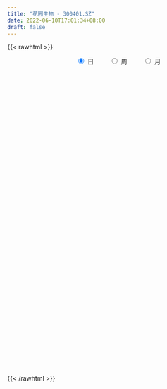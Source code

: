```yaml
---
title: "花园生物 - 300401.SZ"
date: 2022-06-10T17:01:34+08:00
draft: false
---
```

{{< rawhtml >}}
    <div style="text-align: center">
        <label style="padding: 1rem;"><input style="margin-right: .5rem" type="radio" name="period" value="D" checked onclick="period_change(this)">日</label>
        <label style="padding: 1rem;"><input style="margin-right: .5rem" type="radio" name="period" value="W" onclick="period_change(this)">周</label>
        <label style="padding: 1rem;"><input style="margin-right: .5rem" type="radio" name="period" value="M" onclick="period_change(this)">月</label>
    </div>
    <div id="chart" style="height: 700px;"></div> 
    <script type="text/javascript">
        const D_v = [123090.98,73277.11,77526.32,61646.0,70729.95,63037.77,65111.83,46597.28,84151.98,105030.47,80821.47,52494.27,61897.5,149587.44,136078.11,89050.76,104862.58,74339.8,94151.21,77623.14,153997.79,109465.84,93004.72,100696.25,86380.66,67579.37,236882.02,227607.41,228677.74,535357.67,363652.65,280566.06,238866.99,192310.88,326561.97,280151.79,250618.99,304287.75,419995.56,412417.37,176726.56,174259.45,134884.32,149489.24,191221.87,234965.44,117250.25,90709.13,134261.74,180928.63,137670.57,159510.74,169494.16,277266.1,223338.52,190458.3,243096.29,502106.1,364972.15,209581.99,179705.91,352946.13,462452.82,243553.83,218253.66,175134.03,284036.81,215650.76,216731.97,134614.36,129544.58,162458.35,129931.24,233806.83,174477.74,129984.9,113259.3,92923.58,165644.15,106151.74,72812.46,85622.0,55215.99,63782.37,57660.56,59836.34,49101.0,55880.94,57425.59,65543.95,53133.52,43091.95,37513.47,43987.17,91604.77,79356.43,56515.57,56814.31,51967.99,42941.93,64007.43,40162.16,35070.63,39177.6,47495.08,46611.35,40138.72,40997.71,59715.91,79948.9,97811.98,47551.55,39359.0,61733.78,61889.6,71155.53,63877.83,50671.32,65083.17,60249.95,86739.16,46164.54,57288.34,34669.74,59265.9,46916.07,30177.41,61261.03,32535.44,34265.97,31362.95,29210.33,29068.06,33581.54,43007.23,38867.01,63349.96,127318.66,162139.51,98528.63,85987.6,83617.85,105879.94,134797.31,100024.43,81740.15,100775.5,67280.93,71032.17,100523.32,118190.0,89188.54,76185.09,124618.55,97442.58,79069.01,101579.0,151525.84,80658.81,78227.85,52411.77,55356.22,43468.02,37380.52,47761.89,138067.41,80273.34,93798.6,53194.0,87678.72,50714.58,50411.0,52606.34,50731.45,26970.23,43541.67,35425.16,37379.26,26851.71,52162.16,42606.75,34256.3,198417.81,95372.83,98277.5,76605.08,59122.07,52456.29,51109.79,35988.21,99258.53,67153.82,51256.79,36763.52,53290.0,49273.72,31272.2,40351.21,40204.29,27253.43,21404.69,48858.65,31535.27,29003.92,29834.6,31953.47,38963.25,24174.0,23589.44,20805.0,22313.48,18435.96,15563.38,23296.44,15677.0,18680.0,26585.82,37060.98,39929.13,21229.65,27608.43,29512.95,39025.29,35506.54,30467.97,20815.35,24022.71,26176.58,98597.84,58760.48,55923.27,39199.96,30367.43,35310.02,36956.35,36759.19,45563.81,70011.86,39846.92,64489.09,59301.49,32100.93,33967.5,26444.9,24610.17,35651.58,37076.85,51116.54,46342.19,32117.53,43733.77,41673.22,57730.44,26696.76,31897.67,35443.93,38972.88,39105.89,47101.91,51057.72,48664.21,37774.92,24597.55,28949.16,25915.22,29630.98,54346.99,52994.37,43930.69,39026.09,41341.25,56937.18,37076.48,34365.11,38654.31,34247.95,29656.12,38060.43,48538.95,53466.32,42797.73,84925.27,43064.38,32922.18,40362.09,85710.41,53299.32,104592.24,68397.8,86427.37,73311.78,104662.0,96133.54,79560.16,74450.71,80961.02,103322.26,76582.88,52292.43,58052.0,66663.07,84619.18,284610.55,139411.25,147748.18,209360.4,107295.92,89751.46,81019.07,100797.13,162148.88,76534.8,60079.78,90619.21,132938.95,65501.07,54323.59,60341.77,97729.47,53548.94,43473.28,75552.38,52793.98,54187.27,121646.66,90448.32,135418.71,110029.72,128527.0,69200.62,115016.76,265646.45,184741.99,107083.12,107595.39,73527.72,118173.86,55624.4,70497.66,42236.04,47495.06,60699.9,46507.5,42897.02,39798.22,45558.31,44030.17,62372.45,124689.92,102149.14,195661.21,79661.05,101398.76,80303.24,40820.98,66354.22,84205.36,59589.79,64381.31,61520.41,88781.47,106609.5,70492.31,81481.64,54735.52,83821.06,50097.78,52078.14,57778.2,44170.37,145717.27,76628.0,64558.29,58438.48,60057.0,98539.54,71321.86,50806.34,45462.3,33503.19,62955.45,39404.0,36679.57,37183.46,39829.75,36710.24,46170.55,89840.08,49226.83,48450.51,32621.71,51033.73,71258.0,77882.58,146323.83,84644.68,125754.17,98923.4,87433.4,76427.38,71341.19,73926.01,70516.95,173401.57,131061.39,120420.83,101802.41,89181.21,66780.67,89500.63,75314.15,51304.0,86593.29,46255.79,46405.16,34471.78,44327.13,33148.54,43943.47,38624.96,29952.0,26032.33,21142.66,27454.45,36818.28,31356.34,36700.42,33465.22,37997.69,63355.2,37334.07,30366.0,24990.46,27359.06,59473.83,52867.0,52388.33,51633.25,61950.47,71691.19,55751.85,42805.21,64694.72,84960.79,62267.53,57844.44,53713.89,75775.52,53395.36,63525.74,94256.48,62204.24,62852.7,199715.88,196549.8,135620.84,157877.0,124570.17,79247.69,86966.68,67811.76,50942.39,39492.0,63279.0,63119.0,84558.5,75926.74,163939.55,117455.94,116485.67,95682.79,104063.62,60218.59,79782.15,71362.3,50283.19,53810.44,75401.23,71207.27,59263.76,52044.76,59924.56,46077.75,47768.48,74579.36,57944.17,81448.16,61553.53,70972.67,162854.99,166523.19,94641.24,76446.5,158588.76,96030.67,98886.65,292680.01,454008.29,280387.75,195628.06]
const D_histogram = [0.0,0.0025527066,-0.0157704174,-0.0174636865,0.0035202388,0.0050627461,-0.006310827,-0.0117676347,0.0014750101,0.0244641928,0.0235834782,0.0243265841,0.0247167158,0.0458686535,0.0730767357,0.0833425435,0.0675830942,0.0572434478,0.0494360275,0.0549995402,0.0723557508,0.0628434562,0.0566293962,0.0367248711,0.0143045655,-0.0002535797,0.038104936,0.0711568557,0.0989878867,0.1875941974,0.1911581436,0.1956798583,0.1841644379,0.1640575145,0.1922143825,0.2110555131,0.2525833007,0.228996805,0.1965831064,0.0526741398,-0.0522239246,-0.0791895045,-0.0933668655,-0.0941055794,-0.0963788258,-0.1592636571,-0.2124449467,-0.2384032425,-0.2109330086,-0.1700793827,-0.1276966882,-0.0773518546,-0.0519209608,-0.0050298345,0.05541821,0.0629942984,0.0030671794,0.0379819396,0.0225730425,-0.0191542002,-0.0591917889,0.0157443232,0.0892183105,0.1302792967,0.1013499527,0.0674899744,0.0921493468,0.092634375,0.0292294096,-0.0109747886,-0.0204647252,-0.058022684,-0.0804395611,-0.0849878907,-0.1193859069,-0.1557397601,-0.1865915662,-0.1877015009,-0.2456268325,-0.2966378043,-0.2901870347,-0.2607988331,-0.2326581211,-0.2202841051,-0.2000699972,-0.164058349,-0.1445478655,-0.1373496635,-0.1117676128,-0.1178688925,-0.1183512947,-0.1022533257,-0.0821175172,-0.0590429057,-0.0026543395,0.0557104203,0.0866002018,0.0946234666,0.0832109465,0.0791703607,0.0491492507,0.0483399747,0.0351398786,0.0301015759,0.013781843,-0.0177192488,-0.0289642252,-0.0357920383,-0.0457935228,-0.0437538266,-0.0718265737,-0.0628928756,-0.0521490572,-0.0183788586,0.0153318957,0.0389069773,0.0548046939,0.0508922054,0.0512447621,0.0356281653,0.0668994006,0.070245886,0.0787285054,0.0795954166,0.0639749111,0.0559242224,0.0452545963,0.0142543469,-0.0081126718,-0.0091994795,-0.0134629162,-0.0015942753,0.007641743,0.0140879234,0.0254354019,0.018142264,0.0365207623,0.0590940725,0.0982948314,0.0926696895,0.071157564,0.0840493149,0.0984920776,0.1237743905,0.1350979769,0.1431527534,0.1165013527,0.1043280878,0.0824844967,0.093827409,0.1168662166,0.101089326,0.0979562237,0.1090707498,0.1199878809,0.105046629,0.050190954,-0.0467045541,-0.1009462796,-0.1726049939,-0.2031672215,-0.2020767259,-0.1979742778,-0.1930241831,-0.162473462,-0.0839227886,-0.0321818149,0.0154325992,0.035593183,0.017624787,-0.0093004664,-0.0448742769,-0.0724145406,-0.0913962493,-0.0923230789,-0.080398098,-0.0870249771,-0.090694177,-0.094025035,-0.1203674513,-0.116719977,-0.096753305,-0.1190765493,-0.0917980063,-0.0416707271,0.0068432091,0.0186019703,0.0315533774,0.0132308058,0.0228235487,0.0563781259,0.0800896743,0.0655737851,0.0545125883,0.0301179109,0.0030434671,-0.0121728958,-0.0114733123,-0.006552035,-0.0075240262,-0.0044635821,0.0143757635,0.0184721286,0.0162619221,0.0203885036,0.0129078299,-0.0065907299,-0.0159921069,-0.012153714,-0.007210347,-0.0088370522,-0.0106472757,-0.0047952429,0.0074780296,0.0173719919,0.0207491601,0.0306664025,0.0485603001,0.0525361582,0.0436312375,0.0531855026,0.0666676137,0.0772856828,0.0898430957,0.0836077018,0.0759404776,0.0682428314,0.0639649846,0.078501657,0.068790233,0.0633781731,0.0442075361,0.0351864341,0.023985095,0.012587928,0.0150384972,-0.0027121282,0.0009974128,-0.012671442,-0.0026639519,-0.0006713074,-0.0044433171,-0.017364228,-0.0282826377,-0.0283746227,-0.0209731442,-0.0092151037,-0.004894477,0.0022073037,-0.0040031228,-0.0112027552,-0.0115995096,-0.024915885,-0.034726171,-0.0417454886,-0.040808781,-0.0476050159,-0.0543161017,-0.0617745672,-0.0576825147,-0.0579210426,-0.0683874964,-0.067329309,-0.0544824781,-0.0418159724,-0.0317457131,-0.0129092725,0.0059963896,0.0207498223,0.0282509658,0.0173471935,0.0292629944,0.0286250773,0.0175342246,0.0100057609,0.0025292763,-0.0013375806,-0.0148615933,-0.0253994042,-0.0104808629,0.0030424677,0.0239099304,0.0386595009,0.040416889,0.0357613154,0.0578812458,0.0654977551,0.0883641372,0.0951380387,0.0989116668,0.0761308098,0.0900572931,0.0986143226,0.0993034871,0.091607883,0.064811606,0.0426166227,0.0211811239,0.0038497699,0.0014777578,-0.0105423512,-0.0126393189,0.0496961543,0.0864943265,0.114094527,0.1233737216,0.1204020403,0.1058040473,0.0710413001,0.0482744377,0.0653804681,0.0623981255,0.047477078,0.0327670006,-0.025148589,-0.0655697253,-0.092757288,-0.0921447275,-0.067547917,-0.0501135225,-0.0430735254,-0.0485630002,-0.043638307,-0.0585101572,-0.0427574758,-0.0321507956,0.0053802079,0.0150493211,-0.011154976,-0.0246215729,-0.0063680082,0.0550754834,0.039411178,0.0380516561,-0.0188132043,-0.0359681229,-0.0068306992,-0.003796833,-0.0293999137,-0.0421867883,-0.0710631409,-0.1038811167,-0.1078563616,-0.097128386,-0.090927429,-0.080661799,-0.0790518102,-0.1006401788,-0.0620174376,-0.0309348684,-0.1095218411,-0.1586663107,-0.1985442791,-0.2147549531,-0.2103249288,-0.1933487473,-0.1727871761,-0.1564059964,-0.1131529507,-0.0691065237,-0.0190561797,0.0226043647,0.0401783181,0.0352606664,0.050884676,0.0318618935,0.0239565909,0.0189120799,0.0248164677,0.0333882739,0.0590609353,0.0639773643,0.0739877668,0.0852212249,0.0932472746,0.1075641876,0.0999395262,0.0761815194,0.0523177181,0.0435592301,0.0465428438,0.0508801033,0.0499788795,0.0482803141,0.0403174018,0.0376881285,0.0327102191,0.0417628665,0.0424472617,0.0358394455,0.0262020732,0.0074532013,0.014591756,0.0228705132,0.0486085837,0.060217257,0.0839221105,0.0946293931,0.0868404275,0.0759650518,0.0590849029,0.0640801864,0.058127942,0.0735733125,0.0810312807,0.0905653739,0.0834637631,0.0482483167,0.0194839295,-0.0031354133,-0.0526191037,-0.0900616581,-0.1401251748,-0.1747338279,-0.1993577052,-0.1987473484,-0.1697743169,-0.1350049774,-0.1025848234,-0.0743791531,-0.0692694014,-0.0608767609,-0.0405168486,-0.0232036859,-0.0182275152,-0.003334301,0.0195543031,0.0194064172,0.0277575859,0.0045586818,0.0004429597,0.0046738899,0.0094366585,0.017452476,0.0315144979,0.0428135915,0.0382893278,0.0029373614,-0.0415940017,-0.0230792539,0.003401125,0.0053985379,-0.038060812,-0.0514870768,-0.049097069,-0.0170236383,0.0096760627,0.0386058607,0.062223489,0.0811316572,0.0952737374,0.0869629043,0.0775800143,0.1042162943,0.1262677789,0.1267710683,0.1530199977,0.1215670597,0.0955245763,0.0612571984,0.0522092998,0.0146514277,0.0071082268,-0.0227246154,-0.0559780189,-0.056957572,-0.0528435725,-0.0660539069,-0.109063216,-0.1905829315,-0.2411164939,-0.2345683912,-0.2252364255,-0.1911610671,-0.1512239177,-0.1227633221,-0.0752665616,-0.0187947894,0.0154959509,0.0576636901,0.0807286441,0.0936181257,0.0813718099,0.0595709623,0.0276831683,0.0210758891,0.0255068619,-0.0081063816,0.0070531418,0.0628207306,0.1071506961,0.1264274733,0.1312554297,0.1424293141,0.1356104953,0.1341551614,0.1690172653,0.2295350952,0.1996913967,0.1685651761]
const D_fast = [0.0,0.0031908832,-0.0190748452,-0.0251340358,-0.0032700509,-0.000461857,-0.0134131369,-0.0218118532,-0.008200456,0.020904775,0.02591993,0.0327446819,0.0393139925,0.0719330935,0.1174103596,0.1485118034,0.1496481276,0.1536193431,0.1581709298,0.1774843275,0.2129294758,0.2191280453,0.2270713342,0.2163480269,0.1975038627,0.1828823226,0.2307670723,0.2816082059,0.3341862086,0.4696910686,0.5210445508,0.57448623,0.609011919,0.6299193743,0.7061298379,0.7777348468,0.8824084595,0.9160711651,0.9328032431,0.8020628114,0.684108766,0.6373458099,0.5998267326,0.5755616237,0.5491936709,0.4464929254,0.3402003991,0.2546412927,0.2293782744,0.2277120547,0.2381705771,0.269177447,0.2816281007,0.3272617684,0.4015643653,0.4248890283,0.3657287041,0.4101389492,0.4003733128,0.35385752,0.2990219841,0.3778941769,0.473672742,0.5473035523,0.5437116965,0.5267242118,0.5744209208,0.5980645428,0.5419669298,0.4990190345,0.4844129166,0.4323492868,0.3898225194,0.3640272171,0.2997827242,0.2244939309,0.1469942332,0.0989589233,-0.0203731164,-0.1455435393,-0.2116395283,-0.247451035,-0.2774748533,-0.3201718636,-0.349975255,-0.3549781941,-0.3716046769,-0.3987438907,-0.4011037433,-0.4366722461,-0.466742472,-0.4762078344,-0.4766014052,-0.4682875202,-0.4125625387,-0.340270174,-0.287730342,-0.2560512105,-0.246660994,-0.2309089897,-0.2486427869,-0.2373670693,-0.2417821957,-0.2392951045,-0.2521693766,-0.2881002806,-0.3065863133,-0.3223621359,-0.3438120011,-0.3527107616,-0.3987401521,-0.4055296729,-0.4078231188,-0.3786476349,-0.3411039067,-0.3078020808,-0.2782031906,-0.2693926278,-0.2562288805,-0.262938436,-0.2149423506,-0.1940343937,-0.165869648,-0.1451038825,-0.1447306603,-0.1388002934,-0.1381562705,-0.1655929332,-0.1899881198,-0.1933747974,-0.2010039631,-0.189533891,-0.178387437,-0.1684192757,-0.1507129467,-0.1534705187,-0.1259618298,-0.0886150015,-0.0248405348,-0.0072982542,-0.0110209888,0.0228830909,0.061948873,0.1181747836,0.1632728641,0.207115829,0.2095897665,0.2234985235,0.2222760566,0.2570758211,0.3093311828,0.3188266237,0.3401825774,0.378564791,0.4194788923,0.4307992977,0.3884913612,0.2799197145,0.2004414191,0.0856314564,0.0042774234,-0.0451512625,-0.0905423839,-0.1338483349,-0.1439159794,-0.0863460031,-0.0426504831,0.0088220808,0.0378809604,0.0243187611,-0.0049316088,-0.0517239886,-0.0973678874,-0.1391986584,-0.1632062578,-0.1713808014,-0.1997639248,-0.226106669,-0.2529437857,-0.3093780648,-0.3349105847,-0.339132239,-0.3912246206,-0.3868955792,-0.3471859818,-0.2969612433,-0.2805519895,-0.2597122381,-0.2747271083,-0.2594284782,-0.2117793694,-0.1680454025,-0.1661678455,-0.1636008952,-0.1804660949,-0.2067796719,-0.2250392587,-0.2272080033,-0.2239247348,-0.2267777326,-0.224833184,-0.2023998974,-0.1936855003,-0.1918302262,-0.1826065188,-0.186860235,-0.2080064773,-0.221405881,-0.2206059166,-0.2174651363,-0.2213011046,-0.225773147,-0.221119925,-0.206977145,-0.1927401847,-0.1841757265,-0.1665918835,-0.1365579109,-0.1194480132,-0.1174451245,-0.0945944838,-0.0644454692,-0.0345059795,0.0005122074,0.0151787389,0.0264966341,0.0358596957,0.0475730951,0.0817351818,0.089221316,0.0996537994,0.0915350465,0.0913105529,0.0861054875,0.0778553026,0.0840654961,0.0656368386,0.0695957328,0.0527590175,0.0621005197,0.0639253373,0.0590424984,0.0417805305,0.0237914613,0.0166058207,0.0187640131,0.0282182776,0.0313152852,0.0389688918,0.0317576846,0.0217573634,0.0184607316,-0.0010846151,-0.0195764438,-0.0370321336,-0.0462976212,-0.0649951102,-0.0852852213,-0.1081873287,-0.1185159048,-0.1332346934,-0.1607980213,-0.1765721611,-0.1773459498,-0.1751334372,-0.1729996061,-0.1573904837,-0.1369857241,-0.1170448359,-0.102480951,-0.1090479249,-0.0898163754,-0.0832980232,-0.0900053196,-0.0950323431,-0.1018765086,-0.1060777607,-0.1233171718,-0.1402048337,-0.1279065081,-0.1136225606,-0.0867776153,-0.0623631696,-0.0505015592,-0.046216804,-0.0096265621,0.0143643859,0.0593218024,0.0898802135,0.1183817583,0.1146336038,0.1510744104,0.1842850205,0.2098000567,0.2250064235,0.2144130479,0.2028722203,0.1867320024,0.170363091,0.1683605183,0.1537048215,0.1484480241,0.2232075358,0.2816292896,0.3377531219,0.3778757469,0.4050045757,0.4168575946,0.3998551723,0.3891569193,0.4226080668,0.4352252556,0.4321734776,0.4256551503,0.3614524135,0.3046388458,0.2542619612,0.2318383398,0.239548171,0.244454185,0.2407258006,0.2230955758,0.2171106923,0.1876113028,0.1926746152,0.1952435965,0.234119652,0.2475510955,0.2185580544,0.1989360643,0.2155976269,0.2908099893,0.2849984785,0.2931518705,0.2315837091,0.2054367597,0.2328665087,0.2349511666,0.2019981075,0.1786645357,0.1320223979,0.073234143,0.0422948077,0.0287406868,0.0122097865,0.0023099668,-0.015842997,-0.0625914102,-0.0394730285,-0.0161241763,-0.1220916093,-0.2109026566,-0.3004166948,-0.3703161071,-0.4184673149,-0.4498283203,-0.4724635431,-0.4951838625,-0.4802190545,-0.4534492584,-0.4081629593,-0.3608513238,-0.3332327909,-0.329335276,-0.3009900973,-0.3120474064,-0.3139635613,-0.3142800524,-0.3021715476,-0.285252673,-0.2448147777,-0.2239040077,-0.1953966635,-0.1628578991,-0.1315200307,-0.0903120708,-0.0729518507,-0.0776644777,-0.0884488495,-0.08631753,-0.0716982053,-0.05464092,-0.0430474239,-0.0326759107,-0.0305594727,-0.0237667138,-0.0205670684,-0.0010737044,0.0102225062,0.0125745515,0.0094876974,-0.0073978742,0.0033886195,0.017385005,0.0552752215,0.0819382091,0.1266235901,0.160988221,0.1749093623,0.1830252495,0.1809163264,0.2019316564,0.2105113975,0.2443500961,0.2720658846,0.3042413212,0.3180056512,0.294852284,0.2709588791,0.247555683,0.1849172167,0.1249592477,0.0398644373,-0.0384276727,-0.1128909763,-0.1619674566,-0.1754380043,-0.1744199092,-0.167645961,-0.158035079,-0.1702426777,-0.1770692274,-0.1668385272,-0.155326286,-0.1549069941,-0.1408473552,-0.1130701753,-0.1083664569,-0.0930758917,-0.1151351254,-0.1191401075,-0.1137407049,-0.1066187717,-0.0942398352,-0.0722991888,-0.0502966973,-0.0452486291,-0.0798662551,-0.1347961187,-0.1220511843,-0.0947205242,-0.0913734768,-0.1443480297,-0.1706460636,-0.1805303232,-0.152712802,-0.1235940854,-0.0850128221,-0.0458393216,-0.0066482392,0.0313122754,0.0447421684,0.054754282,0.1074446356,0.1610630649,0.1932591214,0.2577630502,0.2567018771,0.2545405378,0.2355874595,0.2395918858,0.2056968707,0.1999307264,0.1644167305,0.1171688222,0.1019498761,0.0928529825,0.0631291714,-0.0071459418,-0.1363113901,-0.2471240759,-0.2992180711,-0.3461952118,-0.3599101202,-0.3577789502,-0.3600091851,-0.331329065,-0.2795559901,-0.241391262,-0.1848076003,-0.1415604853,-0.1052664723,-0.0971698356,-0.1040779426,-0.1290449445,-0.1303832515,-0.1195755632,-0.1552154021,-0.1382925933,-0.0668198218,0.0042978177,0.0551814632,0.0928232771,0.13960449,0.166688295,0.1987717514,0.2758881717,0.3937897754,0.4138689261,0.4248839994]
const D_slow = [0.0,0.0006381766,-0.0033044277,-0.0076703493,-0.0067902897,-0.0055246031,-0.0071023099,-0.0100442185,-0.009675466,-0.0035594178,0.0023364517,0.0084180978,0.0145972767,0.0260644401,0.044333624,0.0651692599,0.0820650334,0.0963758954,0.1087349022,0.1224847873,0.140573725,0.156284589,0.1704419381,0.1796231559,0.1831992972,0.1831359023,0.1926621363,0.2104513502,0.2351983219,0.2820968712,0.3298864072,0.3788063717,0.4248474812,0.4658618598,0.5139154554,0.5666793337,0.6298251589,0.6870743601,0.7362201367,0.7493886717,0.7363326905,0.7165353144,0.693193598,0.6696672032,0.6455724967,0.6057565825,0.5526453458,0.4930445352,0.440311283,0.3977914373,0.3658672653,0.3465293016,0.3335490614,0.3322916028,0.3461461553,0.3618947299,0.3626615248,0.3721570097,0.3778002703,0.3730117202,0.358213773,0.3621498538,0.3844544314,0.4170242556,0.4423617438,0.4592342374,0.4822715741,0.5054301678,0.5127375202,0.5099938231,0.5048776418,0.4903719708,0.4702620805,0.4490151078,0.4191686311,0.380233691,0.3335857995,0.2866604242,0.2252537161,0.151094265,0.0785475064,0.0133477981,-0.0448167322,-0.0998877585,-0.1499052578,-0.190919845,-0.2270568114,-0.2613942273,-0.2893361305,-0.3188033536,-0.3483911773,-0.3739545087,-0.394483888,-0.4092446144,-0.4099081993,-0.3959805942,-0.3743305438,-0.3506746771,-0.3298719405,-0.3100793503,-0.2977920377,-0.285707044,-0.2769220743,-0.2693966804,-0.2659512196,-0.2703810318,-0.2776220881,-0.2865700977,-0.2980184784,-0.308956935,-0.3269135784,-0.3426367973,-0.3556740616,-0.3602687763,-0.3564358024,-0.3467090581,-0.3330078846,-0.3202848332,-0.3074736427,-0.2985666014,-0.2818417512,-0.2642802797,-0.2445981533,-0.2246992992,-0.2087055714,-0.1947245158,-0.1834108667,-0.17984728,-0.181875448,-0.1841753179,-0.1875410469,-0.1879396157,-0.18602918,-0.1825071991,-0.1761483486,-0.1716127827,-0.1624825921,-0.147709074,-0.1231353661,-0.0999679437,-0.0821785527,-0.061166224,-0.0365432046,-0.005599607,0.0281748872,0.0639630756,0.0930884138,0.1191704357,0.1397915599,0.1632484121,0.1924649663,0.2177372978,0.2422263537,0.2694940411,0.2994910114,0.3257526686,0.3383004071,0.3266242686,0.3013876987,0.2582364502,0.2074446449,0.1569254634,0.1074318939,0.0591758482,0.0185574827,-0.0024232145,-0.0104686682,-0.0066105184,0.0022877773,0.0066939741,0.0043688575,-0.0068497117,-0.0249533469,-0.0478024092,-0.0708831789,-0.0909827034,-0.1127389477,-0.1354124919,-0.1589187507,-0.1890106135,-0.2181906078,-0.242378934,-0.2721480713,-0.2950975729,-0.3055152547,-0.3038044524,-0.2991539598,-0.2912656155,-0.2879579141,-0.2822520269,-0.2681574954,-0.2481350768,-0.2317416306,-0.2181134835,-0.2105840058,-0.209823139,-0.2128663629,-0.215734691,-0.2173726998,-0.2192537063,-0.2203696019,-0.216775661,-0.2121576288,-0.2080921483,-0.2029950224,-0.1997680649,-0.2014157474,-0.2054137741,-0.2084522026,-0.2102547893,-0.2124640524,-0.2151258713,-0.216324682,-0.2144551746,-0.2101121766,-0.2049248866,-0.197258286,-0.185118211,-0.1719841714,-0.161076362,-0.1477799864,-0.131113083,-0.1117916623,-0.0893308883,-0.0684289629,-0.0494438435,-0.0323831357,-0.0163918895,0.0032335247,0.020431083,0.0362756263,0.0473275103,0.0561241188,0.0621203926,0.0652673746,0.0690269989,0.0683489668,0.06859832,0.0654304595,0.0647644715,0.0645966447,0.0634858154,0.0591447584,0.052074099,0.0449804433,0.0397371573,0.0374333814,0.0362097621,0.0367615881,0.0357608074,0.0329601186,0.0300602412,0.0238312699,0.0151497272,0.004713355,-0.0054888402,-0.0173900942,-0.0309691196,-0.0464127614,-0.0608333901,-0.0753136508,-0.0924105249,-0.1092428521,-0.1228634717,-0.1333174648,-0.141253893,-0.1444812112,-0.1429821138,-0.1377946582,-0.1307319167,-0.1263951184,-0.1190793698,-0.1119231004,-0.1075395443,-0.1050381041,-0.104405785,-0.1047401801,-0.1084555784,-0.1148054295,-0.1174256452,-0.1166650283,-0.1106875457,-0.1010226705,-0.0909184482,-0.0819781194,-0.0675078079,-0.0511333692,-0.0290423348,-0.0052578252,0.0194700915,0.038502794,0.0610171173,0.0856706979,0.1104965697,0.1333985404,0.1496014419,0.1602555976,0.1655508786,0.166513321,0.1668827605,0.1642471727,0.161087343,0.1735113815,0.1951349632,0.2236585949,0.2545020253,0.2846025354,0.3110535472,0.3288138722,0.3408824817,0.3572275987,0.3728271301,0.3846963996,0.3928881497,0.3866010025,0.3702085711,0.3470192492,0.3239830673,0.307096088,0.2945677074,0.2837993261,0.271658576,0.2607489993,0.24612146,0.235432091,0.2273943921,0.2287394441,0.2325017744,0.2297130304,0.2235576372,0.2219656351,0.235734506,0.2455873005,0.2551002145,0.2503969134,0.2414048827,0.2396972079,0.2387479996,0.2313980212,0.2208513241,0.2030855389,0.1771152597,0.1501511693,0.1258690728,0.1031372155,0.0829717658,0.0632088132,0.0380487686,0.0225444092,0.0148106921,-0.0125697682,-0.0522363459,-0.1018724157,-0.155561154,-0.2081423861,-0.256479573,-0.299676367,-0.3387778661,-0.3670661038,-0.3843427347,-0.3891067796,-0.3834556885,-0.3734111089,-0.3645959423,-0.3518747733,-0.3439093,-0.3379201522,-0.3331921323,-0.3269880153,-0.3186409469,-0.303875713,-0.287881372,-0.2693844303,-0.248079124,-0.2247673054,-0.1978762585,-0.1728913769,-0.1538459971,-0.1407665676,-0.1298767601,-0.1182410491,-0.1055210233,-0.0930263034,-0.0809562249,-0.0708768744,-0.0614548423,-0.0532772875,-0.0428365709,-0.0322247555,-0.0232648941,-0.0167143758,-0.0148510755,-0.0112031365,-0.0054855082,0.0066666378,0.021720952,0.0427014796,0.0663588279,0.0880689348,0.1070601977,0.1218314235,0.13785147,0.1523834555,0.1707767837,0.1910346038,0.2136759473,0.2345418881,0.2466039673,0.2514749496,0.2506910963,0.2375363204,0.2150209058,0.1799896121,0.1363061552,0.0864667289,0.0367798918,-0.0056636874,-0.0394149318,-0.0650611376,-0.0836559259,-0.1009732763,-0.1161924665,-0.1263216786,-0.1321226001,-0.1366794789,-0.1375130542,-0.1326244784,-0.1277728741,-0.1208334776,-0.1196938072,-0.1195830672,-0.1184145948,-0.1160554302,-0.1116923112,-0.1038136867,-0.0931102888,-0.0835379569,-0.0828036165,-0.093202117,-0.0989719304,-0.0981216492,-0.0967720147,-0.1062872177,-0.1191589869,-0.1314332541,-0.1356891637,-0.133270148,-0.1236186829,-0.1080628106,-0.0877798963,-0.063961462,-0.0422207359,-0.0228257323,0.0032283413,0.034795286,0.0664880531,0.1047430525,0.1351348174,0.1590159615,0.1743302611,0.187382586,0.191045443,0.1928224997,0.1871413458,0.1731468411,0.1589074481,0.145696555,0.1291830783,0.1019172742,0.0542715414,-0.0060075821,-0.0646496799,-0.1209587863,-0.1687490531,-0.2065550325,-0.237245863,-0.2560625034,-0.2607612007,-0.256887213,-0.2424712905,-0.2222891294,-0.198884598,-0.1785416455,-0.1636489049,-0.1567281128,-0.1514591406,-0.1450824251,-0.1471090205,-0.1453457351,-0.1296405524,-0.1028528784,-0.0712460101,-0.0384321526,-0.0028248241,0.0310777997,0.0646165901,0.1068709064,0.1642546802,0.2141775294,0.2563188234]
const D_data = [['2020-05-20', 13.09, 12.71, 12.64, 13.15],['2020-05-21', 12.79, 12.75, 12.66, 12.94],['2020-05-22', 12.77, 12.44, 12.35, 12.79],['2020-05-25', 12.45, 12.58, 12.45, 12.74],['2020-05-26', 12.65, 12.91, 12.5, 12.93],['2020-05-27', 12.89, 12.73, 12.68, 12.89],['2020-05-28', 12.82, 12.54, 12.39, 12.82],['2020-05-29', 12.55, 12.56, 12.47, 12.7],['2020-06-01', 12.65, 12.81, 12.61, 12.88],['2020-06-02', 12.82, 13.04, 12.71, 13.06],['2020-06-03', 13.01, 12.82, 12.82, 13.07],['2020-06-04', 12.88, 12.86, 12.78, 12.93],['2020-06-05', 12.88, 12.88, 12.73, 12.96],['2020-06-08', 12.96, 13.23, 12.96, 13.48],['2020-06-09', 13.22, 13.49, 13.2, 13.77],['2020-06-10', 13.49, 13.45, 13.33, 13.75],['2020-06-11', 13.51, 13.18, 13.18, 13.65],['2020-06-12', 12.91, 13.24, 12.9, 13.42],['2020-06-15', 13.19, 13.28, 13.19, 13.55],['2020-06-16', 13.44, 13.5, 13.26, 13.56],['2020-06-17', 13.49, 13.78, 13.48, 13.86],['2020-06-18', 13.71, 13.54, 13.37, 13.72],['2020-06-19', 13.5, 13.61, 13.43, 13.77],['2020-06-22', 13.69, 13.43, 13.4, 13.78],['2020-06-23', 13.51, 13.33, 13.31, 13.69],['2020-06-24', 13.28, 13.36, 13.24, 13.49],['2020-06-29', 13.4, 14.13, 13.4, 14.3],['2020-06-30', 14.39, 14.33, 14.21, 14.58],['2020-07-01', 14.7, 14.53, 14.34, 14.93],['2020-07-02', 15.18, 15.76, 15.02, 15.98],['2020-07-03', 15.49, 15.14, 15.0, 15.56],['2020-07-06', 15.14, 15.38, 14.88, 15.48],['2020-07-07', 15.39, 15.37, 15.18, 15.62],['2020-07-08', 15.39, 15.38, 15.2, 15.54],['2020-07-09', 15.5, 16.22, 15.42, 16.65],['2020-07-10', 16.15, 16.47, 16.05, 17.0],['2020-07-13', 16.4, 17.19, 16.36, 17.35],['2020-07-14', 17.4, 16.71, 16.42, 17.66],['2020-07-15', 16.68, 16.72, 16.68, 18.34],['2020-07-16', 16.72, 15.05, 15.05, 16.87],['2020-07-17', 15.03, 14.97, 14.78, 15.35],['2020-07-20', 15.24, 15.64, 15.13, 15.7],['2020-07-21', 15.72, 15.72, 15.39, 15.87],['2020-07-22', 15.63, 15.87, 15.56, 16.05],['2020-07-23', 15.65, 15.86, 15.21, 16.15],['2020-07-24', 16.29, 14.91, 14.87, 16.29],['2020-07-27', 14.99, 14.65, 14.5, 15.04],['2020-07-28', 14.75, 14.67, 14.5, 14.95],['2020-07-29', 14.64, 15.23, 14.52, 15.31],['2020-07-30', 15.35, 15.49, 15.23, 15.96],['2020-07-31', 15.4, 15.67, 15.28, 15.88],['2020-08-03', 15.84, 15.99, 15.7, 16.17],['2020-08-04', 15.9, 15.88, 15.73, 16.29],['2020-08-05', 16.24, 16.37, 15.99, 17.17],['2020-08-06', 16.18, 16.9, 16.17, 17.09],['2020-08-07', 17.0, 16.52, 16.06, 17.08],['2020-08-10', 15.89, 15.61, 15.2, 15.89],['2020-08-11', 16.1, 16.8, 16.0, 17.17],['2020-08-12', 16.23, 16.3, 16.03, 16.84],['2020-08-13', 16.52, 15.87, 15.69, 16.6],['2020-08-14', 15.75, 15.69, 15.35, 16.02],['2020-08-17', 15.87, 17.26, 15.6, 17.26],['2020-08-18', 17.58, 17.74, 17.34, 18.13],['2020-08-19', 17.85, 17.79, 17.56, 18.19],['2020-08-20', 17.6, 17.1, 16.97, 17.79],['2020-08-21', 17.49, 17.0, 16.83, 17.5],['2020-08-24', 17.22, 17.84, 16.93, 18.18],['2020-08-25', 18.03, 17.75, 17.57, 18.58],['2020-08-26', 17.7, 16.9, 16.74, 17.84],['2020-08-27', 16.91, 16.99, 16.6, 17.27],['2020-08-28', 17.05, 17.3, 16.77, 17.3],['2020-08-31', 17.38, 16.86, 16.83, 17.45],['2020-09-01', 16.72, 16.9, 16.41, 16.97],['2020-09-02', 17.07, 17.05, 16.9, 17.9],['2020-09-03', 17.11, 16.55, 16.49, 17.39],['2020-09-04', 16.18, 16.28, 16.02, 16.37],['2020-09-07', 16.32, 16.08, 16.02, 16.54],['2020-09-08', 16.19, 16.26, 15.95, 16.29],['2020-09-09', 16.1, 15.25, 15.22, 16.15],['2020-09-10', 15.49, 14.85, 14.78, 15.53],['2020-09-11', 14.88, 15.23, 14.81, 15.35],['2020-09-14', 15.3, 15.4, 15.13, 15.54],['2020-09-15', 15.45, 15.34, 15.17, 15.46],['2020-09-16', 15.39, 15.06, 14.93, 15.39],['2020-09-17', 15.09, 15.06, 14.82, 15.25],['2020-09-18', 15.03, 15.24, 14.98, 15.25],['2020-09-21', 15.24, 15.03, 15.02, 15.27],['2020-09-22', 14.95, 14.8, 14.75, 15.14],['2020-09-23', 14.85, 14.98, 14.68, 15.07],['2020-09-24', 14.93, 14.5, 14.5, 15.01],['2020-09-25', 14.51, 14.41, 14.33, 14.75],['2020-09-28', 14.61, 14.52, 14.36, 14.73],['2020-09-29', 14.63, 14.54, 14.47, 14.73],['2020-09-30', 14.56, 14.58, 14.31, 14.64],['2020-10-09', 14.8, 15.13, 14.8, 15.47],['2020-10-12', 15.27, 15.43, 15.13, 15.43],['2020-10-13', 15.4, 15.33, 15.25, 15.57],['2020-10-14', 15.28, 15.17, 15.14, 15.42],['2020-10-15', 15.15, 14.94, 14.92, 15.2],['2020-10-16', 14.91, 15.01, 14.72, 15.04],['2020-10-19', 15.13, 14.6, 14.58, 15.13],['2020-10-20', 14.59, 14.88, 14.52, 14.9],['2020-10-21', 14.95, 14.68, 14.56, 14.95],['2020-10-22', 14.65, 14.72, 14.36, 14.74],['2020-10-23', 14.69, 14.5, 14.37, 14.75],['2020-10-26', 14.48, 14.14, 14.08, 14.48],['2020-10-27', 14.08, 14.22, 13.96, 14.25],['2020-10-28', 14.16, 14.16, 14.01, 14.24],['2020-10-29', 13.88, 14.0, 13.75, 14.13],['2020-10-30', 13.99, 14.05, 13.82, 14.28],['2020-11-02', 14.12, 13.51, 13.48, 14.15],['2020-11-03', 13.65, 13.82, 13.46, 13.85],['2020-11-04', 13.81, 13.8, 13.71, 14.01],['2020-11-05', 13.86, 14.13, 13.86, 14.28],['2020-11-06', 14.15, 14.26, 14.0, 14.42],['2020-11-09', 14.29, 14.26, 14.21, 14.39],['2020-11-10', 14.4, 14.26, 14.22, 14.49],['2020-11-11', 14.26, 14.04, 14.0, 14.26],['2020-11-12', 14.17, 14.08, 14.02, 14.63],['2020-11-13', 13.97, 13.83, 13.69, 13.97],['2020-11-16', 13.84, 14.46, 13.78, 14.6],['2020-11-17', 14.44, 14.22, 14.18, 14.44],['2020-11-18', 14.46, 14.34, 14.24, 14.73],['2020-11-19', 14.22, 14.3, 14.2, 14.41],['2020-11-20', 14.31, 14.08, 14.05, 14.39],['2020-11-23', 14.01, 14.13, 13.91, 14.24],['2020-11-24', 14.14, 14.06, 14.02, 14.21],['2020-11-25', 14.09, 13.69, 13.68, 14.1],['2020-11-26', 13.7, 13.63, 13.59, 13.8],['2020-11-27', 13.66, 13.8, 13.59, 13.84],['2020-11-30', 13.82, 13.71, 13.61, 13.93],['2020-12-01', 13.7, 13.9, 13.7, 13.92],['2020-12-02', 13.91, 13.9, 13.83, 14.01],['2020-12-03', 13.9, 13.89, 13.8, 13.99],['2020-12-04', 14.01, 13.99, 13.89, 14.12],['2020-12-07', 13.89, 13.76, 13.7, 13.92],['2020-12-08', 13.76, 14.11, 13.7, 14.21],['2020-12-09', 14.11, 14.29, 14.11, 14.79],['2020-12-10', 14.51, 14.71, 14.51, 14.97],['2020-12-11', 14.5, 14.3, 14.22, 14.69],['2020-12-14', 14.27, 14.08, 13.88, 14.42],['2020-12-15', 14.0, 14.54, 13.96, 14.57],['2020-12-16', 14.56, 14.7, 14.39, 14.9],['2020-12-17', 14.97, 15.03, 14.74, 15.27],['2020-12-18', 14.91, 15.06, 14.84, 15.27],['2020-12-21', 15.0, 15.19, 14.95, 15.46],['2020-12-22', 15.28, 14.82, 14.8, 15.37],['2020-12-23', 14.85, 15.0, 14.8, 15.09],['2020-12-24', 14.94, 14.88, 14.78, 15.16],['2020-12-25', 14.75, 15.36, 14.73, 15.47],['2020-12-28', 15.28, 15.71, 15.24, 15.78],['2020-12-29', 15.65, 15.36, 15.3, 15.79],['2020-12-30', 15.38, 15.58, 15.37, 15.76],['2020-12-31', 15.66, 15.9, 15.59, 16.1],['2021-01-04', 15.95, 16.09, 15.73, 16.1],['2021-01-05', 16.19, 15.89, 15.74, 16.19],['2021-01-06', 15.81, 15.31, 15.24, 15.89],['2021-01-07', 14.9, 14.42, 14.33, 15.13],['2021-01-08', 14.3, 14.53, 14.21, 14.81],['2021-01-11', 14.63, 13.9, 13.88, 14.7],['2021-01-12', 13.9, 14.02, 13.8, 14.12],['2021-01-13', 14.02, 14.2, 13.9, 14.48],['2021-01-14', 14.18, 14.11, 14.0, 14.46],['2021-01-15', 14.03, 14.0, 13.94, 14.15],['2021-01-18', 13.9, 14.28, 13.85, 14.4],['2021-01-19', 14.51, 15.08, 14.48, 15.98],['2021-01-20', 15.1, 15.05, 14.66, 15.12],['2021-01-21', 14.99, 15.26, 14.92, 15.42],['2021-01-22', 15.26, 15.12, 15.05, 15.44],['2021-01-25', 15.12, 14.67, 14.61, 15.3],['2021-01-26', 14.79, 14.44, 14.44, 14.94],['2021-01-27', 14.46, 14.14, 14.08, 14.53],['2021-01-28', 14.14, 14.02, 13.84, 14.25],['2021-01-29', 14.04, 13.93, 13.65, 14.14],['2021-02-01', 13.94, 14.02, 13.88, 14.09],['2021-02-02', 14.02, 14.13, 14.0, 14.43],['2021-02-03', 14.11, 13.83, 13.76, 14.11],['2021-02-04', 13.75, 13.75, 13.5, 13.99],['2021-02-05', 13.75, 13.64, 13.55, 13.88],['2021-02-08', 13.64, 13.16, 13.02, 13.69],['2021-02-09', 13.13, 13.35, 13.02, 13.49],['2021-02-10', 13.5, 13.5, 13.2, 13.63],['2021-02-18', 13.56, 12.84, 12.72, 13.6],['2021-02-19', 12.81, 13.35, 12.81, 13.55],['2021-02-22', 13.4, 13.75, 13.35, 14.08],['2021-02-23', 13.69, 13.94, 13.56, 14.08],['2021-02-24', 13.93, 13.61, 13.51, 13.98],['2021-02-25', 13.67, 13.67, 13.55, 13.83],['2021-02-26', 13.54, 13.24, 13.21, 13.59],['2021-03-01', 13.27, 13.54, 13.27, 13.58],['2021-03-02', 13.86, 13.95, 13.59, 14.19],['2021-03-03', 13.81, 14.0, 13.7, 14.14],['2021-03-04', 13.83, 13.57, 13.57, 13.98],['2021-03-05', 13.56, 13.56, 13.42, 13.68],['2021-03-08', 13.7, 13.3, 13.3, 13.76],['2021-03-09', 13.35, 13.11, 13.0, 13.42],['2021-03-10', 13.13, 13.11, 13.02, 13.25],['2021-03-11', 13.12, 13.23, 12.98, 13.23],['2021-03-12', 13.2, 13.26, 13.0, 13.33],['2021-03-15', 13.2, 13.16, 13.08, 13.29],['2021-03-16', 13.19, 13.18, 13.1, 13.26],['2021-03-17', 13.29, 13.41, 13.26, 13.51],['2021-03-18', 13.32, 13.27, 13.25, 13.44],['2021-03-19', 13.16, 13.18, 13.09, 13.33],['2021-03-22', 13.18, 13.25, 13.04, 13.27],['2021-03-23', 13.25, 13.08, 13.04, 13.32],['2021-03-24', 13.08, 12.83, 12.75, 13.11],['2021-03-25', 12.81, 12.84, 12.76, 12.89],['2021-03-26', 12.89, 12.95, 12.82, 12.97],['2021-03-29', 12.92, 12.95, 12.88, 13.12],['2021-03-30', 12.94, 12.84, 12.82, 12.98],['2021-03-31', 12.85, 12.79, 12.75, 12.87],['2021-04-01', 12.77, 12.86, 12.77, 12.91],['2021-04-02', 12.9, 12.96, 12.85, 13.01],['2021-04-06', 13.01, 12.97, 12.95, 13.04],['2021-04-07', 12.96, 12.91, 12.81, 12.96],['2021-04-08', 12.9, 13.02, 12.86, 13.08],['2021-04-09', 13.02, 13.2, 12.94, 13.27],['2021-04-12', 13.25, 13.1, 13.09, 13.4],['2021-04-13', 13.06, 12.94, 12.91, 13.2],['2021-04-14', 12.95, 13.19, 12.87, 13.21],['2021-04-15', 13.2, 13.33, 13.09, 13.5],['2021-04-16', 13.42, 13.4, 13.33, 13.48],['2021-04-19', 13.4, 13.54, 13.33, 13.64],['2021-04-20', 13.46, 13.38, 13.35, 13.67],['2021-04-21', 13.37, 13.38, 13.24, 13.45],['2021-04-22', 13.37, 13.39, 13.32, 13.53],['2021-04-23', 13.34, 13.45, 13.29, 13.48],['2021-04-26', 13.67, 13.77, 13.53, 13.91],['2021-04-27', 13.75, 13.54, 13.44, 13.75],['2021-04-28', 13.53, 13.61, 13.4, 13.71],['2021-04-29', 13.62, 13.42, 13.42, 13.69],['2021-04-30', 13.44, 13.51, 13.4, 13.58],['2021-05-06', 13.5, 13.46, 13.36, 13.54],['2021-05-07', 13.5, 13.42, 13.38, 13.67],['2021-05-10', 13.48, 13.59, 13.47, 13.63],['2021-05-11', 13.6, 13.31, 13.26, 13.66],['2021-05-12', 13.27, 13.55, 12.9, 13.56],['2021-05-13', 13.42, 13.31, 13.27, 13.58],['2021-05-14', 13.37, 13.6, 13.3, 13.79],['2021-05-17', 13.65, 13.54, 13.49, 13.7],['2021-05-18', 13.5, 13.47, 13.44, 13.63],['2021-05-19', 13.55, 13.31, 13.31, 13.55],['2021-05-20', 13.27, 13.26, 13.13, 13.4],['2021-05-21', 13.32, 13.35, 13.13, 13.37],['2021-05-24', 13.34, 13.45, 13.33, 13.58],['2021-05-25', 13.44, 13.55, 13.4, 13.56],['2021-05-26', 13.48, 13.5, 13.37, 13.55],['2021-05-27', 13.45, 13.57, 13.4, 13.65],['2021-05-28', 13.57, 13.41, 13.4, 13.63],['2021-05-31', 13.41, 13.36, 13.3, 13.49],['2021-06-01', 13.39, 13.42, 13.28, 13.46],['2021-06-02', 13.43, 13.21, 13.16, 13.48],['2021-06-03', 13.2, 13.17, 13.16, 13.29],['2021-06-04', 13.21, 13.13, 13.12, 13.25],['2021-06-07', 13.17, 13.18, 13.01, 13.22],['2021-06-08', 13.18, 13.03, 13.0, 13.18],['2021-06-09', 13.05, 12.95, 12.93, 13.06],['2021-06-10', 12.95, 12.85, 12.81, 13.01],['2021-06-11', 13.0, 12.93, 12.87, 13.17],['2021-06-15', 12.91, 12.83, 12.68, 12.92],['2021-06-16', 12.83, 12.61, 12.6, 12.84],['2021-06-17', 12.63, 12.66, 12.58, 12.73],['2021-06-18', 12.67, 12.78, 12.63, 12.85],['2021-06-21', 12.86, 12.79, 12.73, 12.86],['2021-06-22', 12.88, 12.77, 12.72, 12.88],['2021-06-23', 12.83, 12.92, 12.62, 12.96],['2021-06-24', 12.89, 13.0, 12.83, 13.14],['2021-06-25', 13.08, 13.03, 12.9, 13.17],['2021-06-28', 13.1, 13.0, 12.93, 13.17],['2021-06-29', 12.92, 12.76, 12.73, 12.95],['2021-06-30', 12.76, 13.05, 12.75, 13.11],['2021-07-01', 13.01, 12.93, 12.93, 13.11],['2021-07-02', 12.93, 12.77, 12.73, 13.01],['2021-07-05', 12.72, 12.76, 12.69, 12.88],['2021-07-06', 12.77, 12.71, 12.65, 12.83],['2021-07-07', 12.7, 12.71, 12.67, 12.78],['2021-07-08', 12.7, 12.52, 12.51, 12.71],['2021-07-09', 12.46, 12.46, 12.2, 12.56],['2021-07-12', 12.5, 12.76, 12.5, 12.91],['2021-07-13', 12.75, 12.8, 12.6, 12.88],['2021-07-14', 12.82, 12.98, 12.66, 13.2],['2021-07-15', 13.0, 13.01, 12.81, 13.03],['2021-07-16', 12.97, 12.91, 12.88, 13.13],['2021-07-19', 12.89, 12.84, 12.74, 13.01],['2021-07-20', 12.8, 13.25, 12.77, 13.33],['2021-07-21', 13.25, 13.19, 13.09, 13.3],['2021-07-22', 13.22, 13.52, 13.19, 13.69],['2021-07-23', 13.65, 13.47, 13.43, 13.7],['2021-07-26', 13.43, 13.54, 13.38, 13.74],['2021-07-27', 13.6, 13.23, 13.0, 13.65],['2021-07-28', 13.23, 13.74, 13.0, 13.81],['2021-07-29', 13.85, 13.82, 13.57, 13.93],['2021-07-30', 13.73, 13.84, 13.46, 13.87],['2021-08-02', 14.01, 13.81, 13.65, 14.03],['2021-08-03', 13.81, 13.56, 13.55, 14.0],['2021-08-04', 13.51, 13.55, 13.33, 13.64],['2021-08-05', 13.62, 13.49, 13.48, 13.92],['2021-08-06', 13.42, 13.47, 13.36, 13.69],['2021-08-09', 13.41, 13.63, 13.35, 13.76],['2021-08-10', 13.65, 13.49, 13.42, 13.67],['2021-08-11', 13.51, 13.59, 13.51, 13.77],['2021-08-12', 13.58, 14.6, 13.5, 14.78],['2021-08-13', 14.65, 14.63, 14.47, 14.85],['2021-08-16', 14.63, 14.8, 14.35, 15.0],['2021-08-17', 15.0, 14.8, 14.65, 15.5],['2021-08-18', 14.83, 14.8, 14.5, 15.07],['2021-08-19', 14.8, 14.74, 14.5, 14.84],['2021-08-20', 14.7, 14.47, 14.22, 14.84],['2021-08-23', 14.53, 14.56, 14.3, 14.76],['2021-08-24', 14.56, 15.14, 14.45, 15.2],['2021-08-25', 15.09, 15.03, 14.85, 15.15],['2021-08-26', 14.97, 14.93, 14.85, 15.11],['2021-08-27', 14.95, 14.94, 14.6, 15.28],['2021-08-30', 14.98, 14.26, 14.13, 15.03],['2021-08-31', 14.26, 14.23, 14.22, 14.55],['2021-09-01', 14.25, 14.2, 14.1, 14.39],['2021-09-02', 14.2, 14.45, 14.11, 14.5],['2021-09-03', 14.45, 14.8, 14.36, 14.94],['2021-09-06', 14.8, 14.82, 14.68, 14.96],['2021-09-07', 14.8, 14.76, 14.66, 14.88],['2021-09-08', 14.72, 14.61, 14.44, 14.83],['2021-09-09', 14.85, 14.74, 14.52, 14.87],['2021-09-10', 14.7, 14.46, 14.4, 14.79],['2021-09-13', 14.68, 14.84, 14.6, 15.47],['2021-09-14', 14.91, 14.85, 14.7, 15.08],['2021-09-15', 14.75, 15.34, 14.54, 15.5],['2021-09-16', 15.44, 15.16, 15.03, 15.52],['2021-09-17', 15.11, 14.7, 14.05, 15.26],['2021-09-22', 14.4, 14.77, 14.28, 14.8],['2021-09-23', 14.84, 15.2, 14.69, 15.4],['2021-09-24', 15.73, 16.01, 15.58, 16.5],['2021-09-27', 16.0, 15.24, 15.13, 16.16],['2021-09-28', 15.18, 15.44, 15.07, 15.63],['2021-09-29', 15.18, 14.63, 14.6, 15.32],['2021-09-30', 14.63, 14.94, 14.63, 15.32],['2021-10-08', 15.15, 15.57, 15.13, 15.69],['2021-10-11', 15.57, 15.36, 15.25, 15.65],['2021-10-12', 15.47, 14.96, 14.82, 15.53],['2021-10-13', 14.93, 15.02, 14.67, 15.12],['2021-10-14', 15.0, 14.69, 14.63, 15.03],['2021-10-15', 14.8, 14.43, 14.42, 14.83],['2021-10-18', 14.51, 14.63, 14.41, 14.76],['2021-10-19', 14.66, 14.77, 14.5, 14.91],['2021-10-20', 14.66, 14.7, 14.52, 14.79],['2021-10-21', 14.7, 14.74, 14.59, 14.85],['2021-10-22', 14.74, 14.61, 14.55, 14.85],['2021-10-25', 14.55, 14.2, 14.19, 14.61],['2021-10-26', 14.31, 14.94, 14.31, 15.18],['2021-10-27', 14.97, 15.0, 14.75, 15.3],['2021-10-28', 14.55, 13.44, 13.4, 14.69],['2021-10-29', 13.64, 13.35, 13.33, 13.85],['2021-11-01', 13.26, 13.07, 12.82, 13.29],['2021-11-02', 13.1, 13.03, 12.87, 13.29],['2021-11-03', 12.96, 13.06, 12.94, 13.12],['2021-11-04', 13.09, 13.08, 12.9, 13.33],['2021-11-05', 13.03, 13.04, 12.76, 13.13],['2021-11-08', 13.0, 12.91, 12.55, 13.0],['2021-11-09', 13.11, 13.25, 13.05, 13.4],['2021-11-10', 13.2, 13.37, 13.08, 13.45],['2021-11-11', 13.5, 13.61, 13.37, 13.71],['2021-11-12', 13.61, 13.7, 13.55, 13.8],['2021-11-15', 13.7, 13.53, 13.4, 13.88],['2021-11-16', 13.53, 13.26, 13.16, 13.67],['2021-11-17', 13.26, 13.53, 13.17, 13.58],['2021-11-18', 13.4, 13.07, 13.03, 13.57],['2021-11-19', 13.14, 13.11, 13.06, 13.26],['2021-11-22', 13.02, 13.08, 12.95, 13.17],['2021-11-23', 13.04, 13.19, 13.01, 13.36],['2021-11-24', 13.24, 13.24, 13.08, 13.3],['2021-11-25', 13.4, 13.54, 13.4, 13.85],['2021-11-26', 13.62, 13.37, 13.32, 13.66],['2021-11-29', 13.3, 13.49, 13.28, 13.56],['2021-11-30', 13.47, 13.59, 13.36, 13.6],['2021-12-01', 13.57, 13.64, 13.48, 13.72],['2021-12-02', 13.6, 13.83, 13.6, 14.0],['2021-12-03', 13.9, 13.63, 13.55, 13.9],['2021-12-06', 13.55, 13.39, 13.37, 13.66],['2021-12-07', 13.47, 13.29, 13.25, 13.52],['2021-12-08', 13.43, 13.41, 13.26, 13.47],['2021-12-09', 13.48, 13.56, 13.47, 13.77],['2021-12-10', 13.51, 13.62, 13.38, 13.65],['2021-12-13', 13.63, 13.59, 13.52, 13.66],['2021-12-14', 13.54, 13.6, 13.5, 13.73],['2021-12-15', 13.58, 13.52, 13.48, 13.66],['2021-12-16', 13.49, 13.58, 13.47, 13.64],['2021-12-17', 13.59, 13.55, 13.45, 13.7],['2021-12-20', 13.65, 13.76, 13.6, 13.96],['2021-12-21', 13.76, 13.71, 13.61, 13.83],['2021-12-22', 13.63, 13.63, 13.52, 13.68],['2021-12-23', 13.63, 13.57, 13.54, 13.66],['2021-12-24', 13.54, 13.39, 13.37, 13.58],['2021-12-27', 13.4, 13.69, 13.38, 13.76],['2021-12-28', 13.69, 13.76, 13.68, 13.94],['2021-12-29', 13.77, 14.1, 13.65, 14.36],['2021-12-30', 14.18, 14.07, 13.92, 14.22],['2021-12-31', 14.08, 14.38, 14.04, 14.55],['2022-01-04', 14.52, 14.39, 14.35, 14.67],['2022-01-05', 14.45, 14.25, 14.07, 14.47],['2022-01-06', 14.05, 14.24, 13.99, 14.28],['2022-01-07', 14.24, 14.16, 14.13, 14.55],['2022-01-10', 14.16, 14.47, 14.1, 14.55],['2022-01-11', 14.43, 14.4, 14.35, 14.71],['2022-01-12', 14.78, 14.77, 14.63, 14.94],['2022-01-13', 14.68, 14.82, 14.59, 15.08],['2022-01-14', 14.82, 14.99, 14.69, 15.04],['2022-01-17', 14.91, 14.89, 14.55, 15.0],['2022-01-18', 14.84, 14.51, 14.46, 14.86],['2022-01-19', 14.46, 14.48, 14.25, 14.6],['2022-01-20', 14.79, 14.46, 14.33, 14.95],['2022-01-21', 14.44, 13.94, 13.89, 14.44],['2022-01-24', 14.08, 13.83, 13.76, 14.08],['2022-01-25', 13.75, 13.37, 13.23, 14.01],['2022-01-26', 13.4, 13.23, 13.18, 13.58],['2022-01-27', 13.32, 13.06, 13.02, 13.43],['2022-01-28', 13.21, 13.16, 12.98, 13.34],['2022-02-07', 13.34, 13.45, 13.23, 13.52],['2022-02-08', 13.44, 13.57, 13.28, 13.6],['2022-02-09', 13.55, 13.62, 13.48, 13.69],['2022-02-10', 13.5, 13.65, 13.5, 13.69],['2022-02-11', 13.55, 13.38, 13.35, 13.65],['2022-02-14', 13.4, 13.39, 13.32, 13.58],['2022-02-15', 13.45, 13.56, 13.36, 13.58],['2022-02-16', 13.63, 13.58, 13.51, 13.66],['2022-02-17', 13.58, 13.45, 13.41, 13.65],['2022-02-18', 13.4, 13.6, 13.36, 13.62],['2022-02-21', 13.49, 13.79, 13.45, 13.8],['2022-02-22', 13.77, 13.56, 13.54, 13.77],['2022-02-23', 13.61, 13.69, 13.56, 13.71],['2022-02-24', 13.63, 13.25, 13.11, 13.68],['2022-02-25', 13.37, 13.4, 13.33, 13.56],['2022-02-28', 13.45, 13.49, 13.21, 13.5],['2022-03-01', 13.43, 13.51, 13.41, 13.53],['2022-03-02', 13.47, 13.58, 13.37, 13.61],['2022-03-03', 13.6, 13.72, 13.51, 13.89],['2022-03-04', 13.71, 13.77, 13.61, 13.89],['2022-03-07', 13.72, 13.61, 13.56, 13.89],['2022-03-08', 13.6, 13.12, 13.08, 13.61],['2022-03-09', 13.18, 12.76, 12.3, 13.2],['2022-03-10', 13.04, 13.44, 12.96, 13.54],['2022-03-11', 13.44, 13.64, 13.26, 13.66],['2022-03-14', 13.68, 13.4, 13.4, 13.68],['2022-03-15', 13.35, 12.69, 12.65, 13.35],['2022-03-16', 12.98, 12.86, 12.17, 13.15],['2022-03-17', 13.1, 12.97, 12.81, 13.28],['2022-03-18', 13.1, 13.39, 12.83, 13.43],['2022-03-21', 13.39, 13.46, 13.28, 13.64],['2022-03-22', 13.48, 13.64, 13.4, 13.8],['2022-03-23', 13.61, 13.74, 13.53, 13.83],['2022-03-24', 13.7, 13.84, 13.53, 13.95],['2022-03-25', 13.78, 13.93, 13.77, 14.28],['2022-03-28', 14.02, 13.73, 13.58, 14.02],['2022-03-29', 13.79, 13.73, 13.63, 13.97],['2022-03-30', 13.65, 14.3, 13.58, 14.38],['2022-03-31', 14.36, 14.47, 14.26, 14.8],['2022-04-01', 14.47, 14.37, 14.19, 14.72],['2022-04-06', 14.48, 14.89, 14.45, 14.97],['2022-04-07', 14.74, 14.28, 14.26, 14.83],['2022-04-08', 14.29, 14.3, 14.07, 14.38],['2022-04-11', 14.3, 14.12, 13.85, 14.35],['2022-04-12', 14.0, 14.39, 13.85, 14.44],['2022-04-13', 14.37, 13.96, 13.95, 14.38],['2022-04-14', 14.02, 14.25, 13.98, 14.3],['2022-04-15', 14.2, 13.89, 13.73, 14.22],['2022-04-18', 13.82, 13.67, 13.4, 13.88],['2022-04-19', 13.56, 13.96, 13.56, 14.4],['2022-04-20', 14.1, 14.01, 13.79, 14.34],['2022-04-21', 14.45, 13.74, 13.7, 14.66],['2022-04-22', 13.38, 13.16, 13.11, 13.65],['2022-04-25', 12.98, 12.23, 12.15, 13.04],['2022-04-26', 12.34, 12.09, 12.02, 12.47],['2022-04-27', 11.89, 12.49, 11.53, 12.5],['2022-04-28', 12.35, 12.37, 12.19, 12.6],['2022-04-29', 12.59, 12.61, 12.38, 12.79],['2022-05-05', 12.73, 12.72, 12.44, 12.88],['2022-05-06', 12.38, 12.62, 12.33, 12.79],['2022-05-09', 12.61, 12.95, 12.6, 13.06],['2022-05-10', 12.79, 13.27, 12.73, 13.3],['2022-05-11', 13.25, 13.2, 13.17, 13.58],['2022-05-12', 13.16, 13.5, 13.1, 13.58],['2022-05-13', 13.6, 13.46, 13.37, 13.68],['2022-05-16', 13.49, 13.47, 13.33, 13.65],['2022-05-17', 13.54, 13.2, 13.14, 13.54],['2022-05-18', 13.06, 13.02, 12.98, 13.33],['2022-05-19', 13.04, 12.76, 12.62, 13.04],['2022-05-20', 12.65, 12.97, 12.65, 13.15],['2022-05-23', 13.09, 13.1, 12.94, 13.13],['2022-05-24', 13.08, 12.53, 12.51, 13.13],['2022-05-25', 12.63, 13.07, 12.6, 13.08],['2022-05-26', 13.28, 13.78, 13.15, 14.07],['2022-05-27', 13.68, 13.96, 13.61, 14.26],['2022-05-30', 13.92, 13.9, 13.76, 14.01],['2022-05-31', 13.82, 13.88, 13.75, 14.02],['2022-06-01', 13.9, 14.11, 13.89, 14.42],['2022-06-02', 14.11, 14.01, 13.97, 14.28],['2022-06-06', 13.96, 14.17, 13.85, 14.25],['2022-06-07', 14.12, 14.85, 14.1, 14.98],['2022-06-08', 14.85, 15.61, 14.79, 16.35],['2022-06-09', 15.54, 14.76, 14.73, 15.55],['2022-06-10', 14.73, 14.76, 14.61, 14.97]]
const W_v = [595.43,2983.53,109130.06,504667.31,455086.7,372881.0699999999,205429.9,189649.94,245038.41,123467.66,86709.37,78048.89,55046.09,125416.23,97676.0,169077.45,61546.79,51852.85,33256.82,16299.69,27967.14,82406.66,45639.23,124805.42,134382.82,132362.91,115826.88,150521.77,108443.0,72947.89,78449.37,477750.06,597669.14,512605.95,291775.61,220272.34,179500.91,124736.55,189960.4,65369.51,9821.19,500686.33,288370.6,410844.43,229829.73,143389.45,65959.2,107976.7,111039.06,188498.87,78789.52,64833.65,234920.46,255154.88,303112.96,230212.13,566127.26,191559.35,212870.76,145306.11,146623.51,401132.96,448955.93,227822.18,238825.32,301032.46,544853.21,377113.85,368247.43,435588.15,493794.76,798962.9099999999,541414.33,412728.07,446255.53,267236.04,268369.28,357480.12,266837.5,189137.9,229953.09,239318.73,262554.29,208517.06,322714.76,165554.09,261721.07,619534.3,398626.73,386578.89,385504.5700000001,251237.83,250342.99,191177.76,208003.41,357024.5,180841.05,303769.13,130937.84,297381.06,219070.59,284993.12,205433.44,151940.94,227427.36,167015.92,140367.97,153429.09,138888.46,94475.38,195376.27,148206.91,160688.81,118053.57,150875.91,149895.49,149141.58,9102.82,71613.28,116729.15,135641.86,89389.62,95891.27,84467.81,103756.69,89442.23,104955.21,137609.63,102516.17,71943.77,32327.67,59079.66,48736.67,74775.55,43461.76,100492.65,94963.39,135575.46,331096.38,196240.6,140963.62,182503.31,166084.4,427729.61,208433.3,141049.28,114182.91,125523.06,157914.02,298336.39,206699.19,180531.36,142223.96,210352.24,121542.6,147197.03,131855.78,191483.81,129185.09,115702.43,181367.14,65733.21,102119.62,133165.42,64475.32,146731.31,168814.46,118931.2,175842.05,384188.44,112441.31,53737.4,211385.85,269579.35,236868.8,229555.11,180239.51,159503.28,207568.53,176457.25,201999.85,250202.68,904095.6900000001,961237.55,773567.9000000001,490826.22,511157.96,584299.5800000001,510029.9,439998.55,496689.06,376655.65,349050.98,349270.29,252013.66,293383.93,253235.31,314283.2,219533.41,367338.54,127842.93,377729.61,221478.15,399515.95,567175.36,683862.6899999999,782624.5299999999,452188.23,674251.3,692869.0900000001,458132.05,412489.6,160108.47,207499.86,143844.61,61577.98,202379.89,234083.65,425391.34,215503.71,476315.01,508438.31,750844.37,1295210.3799999999,1114824.46,704432.9,799532.6,585359.62,723841.16,482840.55,531019.38,251206.38,507455.66,632575.63,1626142.7,2015322.52,1398685.29,968441.75,2201929.0500000003,1708731.1199999999,751478.76,719764.33,480294.8100000001,427428.81,467416.0,2078268.3900000001,1195785.97,1029833.6900000001,1046479.0600000001,795577.88,825513.1299999999,546378.0499999999,494116.69,55715.67,254143.89,635816.9099999999,506308.9,448799.27,404519.77,368983.96,748672.8,222717.76,214479.12,325501.33,558240.75,356191.55,433843.74,843545.9099999999,620471.5600000001,594186.8,687414.3400000001,982206.51,1573593.1399999999,1325963.9000000001,1278812.55,1492695.1899999999,1183004.03,2542769.5500000003,1994748.3900000001,1382242.4399999999,1452719.0999999999,1914675.5299999998,556038.2,362110.6,551961.28,486948.99,307122.83,384395.6900000001,553918.6900000001,528242.7,254656.28,1592177.4899999998,1318457.6899999999,1564046.23,884820.3200000001,660820.3200000001,1020067.8200000001,1499462.4399999999,1452340.47,980578.48,830659.0600000001,550791.23,322117.26,281085.0,124592.59,91604.77,287596.23,225912.9,267412.59,308345.91,311037.8,284127.68,205155.92,166230.11,490203.77,510307.13,421352.07,408182.18,510275.2399999999,266844.38,413095.24,292142.09,170168.03,129025.21,293790.64,337570.73,290420.87,214391.42,158055.96,148514.76,100414.26,98003.8,157305.45,136989.15,282848.98,72266.37,256670.87,176424.99,202304.69,201731.86,211682.33,139985.84,206818.25,208746.11,189157.76,257175.88,352361.86,440094.85,387609.3,633356.05,635175.03,490179.8,410834.85,279555.85,586070.41,449863.83,472948.22,118173.86,276553.06,218791.22,564533.77,373082.56,380882.48,340628.3100000001,376371.98,352915.17,232131.28,196573.57,271172.86,505863.26,334125.37,569326.75,422579.0699999999,265030.02,189996.1,142804.06,208852.6,195056.35,293415.09,312572.6899999999,340666.99,656943.46,361694.86,308491.83,504999.73,456232.8199999999,121645.49,311727.46,286294.32,543352.54,425707.17,1321590.76]
const W_histogram = [0.0,0.4326837607,1.3771022768,2.6381209742,3.8142245694,4.0996700213,3.9761447499,3.6032701624,3.0401318335,2.2839667715,1.5274039387,0.771671087,0.196629812,-0.2858769828,-0.5919039707,-0.6780278895,-0.8946766583,-1.1605943397,-1.2385057533,-1.2529363875,-1.192057494,-1.0729633001,-0.9888252213,-0.6939048799,-0.2035295887,0.1658542704,0.2922425125,0.3847550471,0.4541374097,0.2931135523,-1.3683348643,-1.8946382218,-2.0215239002,-1.8102221,-1.7340500153,-1.6366781122,-1.9715635895,-2.2502823432,-2.6667864811,-3.08430395,-2.6573119269,-2.3427378963,-1.8040895928,-1.2767561528,-0.9707868164,-0.9265192153,-1.060529934,-0.9190392545,-0.8999243284,-0.6820471258,-0.5224024075,-0.2800758871,0.0460433661,0.3500457312,0.4894344339,0.7590929218,1.0256128406,1.1494121269,1.0776445308,1.0307478579,1.0078452122,1.3709420496,1.6979082624,1.6066088277,1.1949224415,0.9573840959,1.0237014974,0.8789905882,1.1092006475,1.2930499872,1.3242137824,1.3201194446,0.9305620043,0.9450317001,0.9149877267,0.7142195703,0.4938372776,0.1439531454,-0.3073774231,-0.677955375,-0.9022809787,-1.2534187404,-1.434308653,-1.4944625312,-1.3472992327,-1.2190652404,-1.0089984863,-0.739122108,-0.4748534515,-0.1911328272,0.0648153745,0.1066347097,0.0475448306,-0.0175587499,-0.0095884314,0.1369610173,0.097531349,0.255446624,0.2678174237,0.3931977355,0.4511151891,0.6235044316,0.6784948932,0.6656837817,0.7537582296,0.8846909299,0.8427914397,0.7764407687,0.6364845136,0.5060575433,0.4204723191,0.352481324,0.4329341455,0.5061361421,0.3362298562,0.1886525436,-0.0103752686,-0.1629093427,-0.3098434829,-0.3663632401,-0.5691843695,-0.669256341,-0.6770959932,-0.6806933757,-0.7571111405,-0.7655879032,-0.6042086454,-0.5291589799,-0.6538987646,-0.5633432442,-0.4989375242,-0.6522721782,-0.7079193875,-0.7188672179,-0.5515290164,-0.2525180874,0.0737185208,0.3895389496,0.6379910408,0.7372039707,0.7500354289,0.8084507876,0.7820423709,0.8290671463,0.6682366301,0.5167751397,0.3071103929,0.33099387,0.4137387665,0.7897486634,0.9062255661,1.0503337675,1.0843879171,0.8429036105,0.8408681016,0.7497029471,0.6408430759,0.3592125765,-0.0065515613,-0.1537803688,-0.118952746,-0.1100546144,-0.27206295,-0.4267801718,-0.4057473479,-0.2562284727,-0.0800179544,-0.1297051502,-0.2408609746,-0.6088063782,-0.7092317445,-0.6274416682,-0.3947330355,0.074431523,0.12586426,-0.2119567197,-0.1820578881,-0.2451110044,-0.1206916489,-0.2430324616,-0.12761185,-1.9525733935,-2.9344087916,-3.2811300863,-3.2277326383,-3.1908542888,-2.8609619218,-2.603884843,-2.2940512793,-1.9940731853,-1.7880339565,-1.4835880184,-1.2315109087,-0.9511892188,-0.7754577285,-0.5776377402,-0.4037445552,-0.2300694207,-0.0740453918,0.1165118308,0.2252851224,0.2772204611,0.3137890299,0.416589558,0.3350317662,0.3277811184,0.399284769,0.4593321536,0.6177706604,0.7037207393,0.7125998435,0.7687237628,0.7936060874,0.7562266726,0.7387709537,0.7381396836,0.7259827223,0.7374931395,0.7558099301,0.78017722,0.8123012334,0.8368171451,0.8572010659,0.8758019011,0.8801030905,0.903842609,0.8101022164,0.7893850746,0.7243796208,0.6359245032,0.5499990396,0.4944369754,0.4073613506,0.4011726748,0.4763630939,0.5560515376,0.5565333057,0.5858482366,0.7024771919,0.5438387135,0.4558698694,0.3774772373,0.2891906144,0.2286659386,-0.1545073137,-0.3767708599,-0.4990708697,-0.5281926604,-0.501925268,-0.4539375323,-0.3638225853,-0.297784762,-0.3019515979,-0.2892261089,-0.2461372485,-0.1576352357,-0.1151487082,-0.086237793,-0.0767274626,-0.0803388894,-0.0643607585,-0.0444533008,-0.0185580445,0.0142423099,0.0674876819,0.0865683784,0.1219665447,0.1807748074,0.1984307319,0.1812572321,0.123595166,0.1543394283,0.241722512,0.1597247238,0.2154511171,0.2009256397,0.2428648823,0.3078704054,0.3545060815,0.3691444141,0.4163637254,0.2897650567,0.1725158121,0.1000649913,0.0075705704,-0.1028661616,-0.1610891602,-0.170402769,-0.145631596,-0.0998251876,-0.0825749784,0.0456105364,0.2077865508,0.2016880409,0.1818757614,0.2064225017,0.2627589468,0.2282547573,0.2746717465,0.3042934345,0.2369024728,0.1097841287,0.0192900754,-0.0971555376,-0.1597237132,-0.1606278727,-0.1652265553,-0.1964121271,-0.2383503239,-0.2421666815,-0.262180307,-0.2473033456,-0.2445972226,-0.2191096163,-0.1725216052,-0.0860393293,-0.0082456693,0.0753590953,0.0361599512,-0.024430998,0.0101011898,-0.0449973432,-0.0958478641,-0.1315790387,-0.156298894,-0.1699122688,-0.1480218213,-0.1442553791,-0.1376774823,-0.138941099,-0.1294204695,-0.0986665325,-0.0585439673,-0.0240918348,0.0056932295,0.021406058,0.0446569697,0.0438703771,0.0477422632,0.032524203,0.0111699738,-0.0097454385,-0.0037401111,-0.013714679,-0.0363418768,-0.017129088,0.0343600115,0.091176464,0.1009207049,0.1780611934,0.2087553585,0.2484581616,0.2522310566,0.2199475815,0.2032699653,0.2650696742,0.22032762,0.2191405624,0.1318584297,0.0791278298,-0.0412600978,-0.1370225728,-0.150114828,-0.190134611,-0.1902557742,-0.1649292725,-0.1418351865,-0.1248567543,-0.118060549,-0.0443432371,-0.0096637615,0.0657601719,0.0426410061,-0.0238975384,-0.0502903169,-0.050022332,-0.0597473532,-0.0387137506,-0.0313244502,-0.0404612183,-0.0089690678,0.0399763072,0.0646571051,0.0509901556,-0.0065338443,-0.0770290191,-0.1160453451,-0.0800528864,-0.0836281949,-0.0171756418,0.0297360084,0.1065452034]
const W_fast = [0.0,0.5408547009,1.8295487861,3.7500977272,5.8797574647,7.1901204219,8.0606313379,8.5885742911,8.7854689206,8.6002955515,8.2255837033,7.6627686233,7.1368848014,6.5829087609,6.1289057803,5.8732748892,5.4329569558,4.8768906894,4.4893528375,4.1616881064,3.9245526264,3.7754059953,3.6123377687,3.7337818901,4.1732747843,4.5841222109,4.7835710812,4.9722723775,5.1551890925,5.0674436232,3.0639114905,2.0639485776,1.4316819241,1.1904281993,0.8330877802,0.5212901552,-0.3064862194,-1.1477755589,-2.2309763171,-3.4195697735,-3.6569057321,-3.9280161756,-3.8403902703,-3.6322458685,-3.5689732361,-3.7563354389,-4.1554786411,-4.2437477752,-4.4496139312,-4.4022485101,-4.3732043937,-4.200896845,-3.8632667502,-3.4717529524,-3.2100056412,-2.7505739228,-2.2276507939,-1.8164984759,-1.6188549393,-1.4080646477,-1.1790059903,-0.4731736406,0.2782696379,0.5886224101,0.4756666343,0.4774743127,0.7997170885,0.8747538264,1.3822640475,1.889375884,2.2515931248,2.5775286482,2.420611709,2.6713393297,2.8700422881,2.8478290243,2.7509060509,2.4370102051,1.9088352808,1.3687684851,0.9188726368,0.25438019,-0.2850868859,-0.7188563968,-0.9085179065,-1.0850502243,-1.1272330918,-1.0421372405,-0.8965819469,-0.6606445294,-0.388492484,-0.3200144715,-0.3672181429,-0.4367114108,-0.4311382001,-0.2503484972,-0.2653953282,-0.0436183973,0.0357067583,0.2593865041,0.4300827549,0.7583481053,0.9829622903,1.1365721242,1.4130861294,1.7651915622,1.9339899319,2.0617494532,2.0809143265,2.077001742,2.0965345975,2.1166639334,2.3053502913,2.5050863234,2.4192375015,2.3188233248,2.1172016955,1.9239402857,1.6995452748,1.5514347075,1.2063174858,0.9389314291,0.7618177786,0.5880470521,0.3223515022,0.1224777637,0.1328048602,0.0755647807,-0.2126496951,-0.2629299859,-0.3232586469,-0.6396613454,-0.8722884016,-1.0629530365,-1.033497089,-0.7976156819,-0.4529494435,-0.0397442772,0.3682055741,0.6517194967,0.8520598121,1.1125878677,1.2816900437,1.5359816057,1.5422102471,1.5199425416,1.387055393,1.4936873376,1.6798669257,2.2533139884,2.5963472827,3.003038926,3.3081900548,3.2774316508,3.4856131673,3.5818737496,3.6332246474,3.4413972921,3.073995264,2.8883213643,2.8934108006,2.8747952786,2.6447712054,2.3833589407,2.3029549277,2.3884166847,2.5446227144,2.462509231,2.291138163,1.7709911648,1.4932578624,1.4181875216,1.5522128954,2.0399853347,2.1228841367,1.7320739771,1.7164583367,1.5921274692,1.6863739125,1.5032749844,1.5867926335,-0.7263122583,-2.4417498544,-3.6087536706,-4.3622893822,-5.1231246049,-5.5084727184,-5.9023668504,-6.1660461065,-6.3645863088,-6.6055555692,-6.6720066356,-6.7278072531,-6.6852828679,-6.7034158098,-6.6500052564,-6.5770482103,-6.460890431,-6.32337775,-6.1036925698,-5.9385979975,-5.8173575435,-5.7023417173,-5.4953937996,-5.4931936499,-5.4184990181,-5.2471741752,-5.0722937522,-4.7594125804,-4.4975323166,-4.3105032516,-4.0621983915,-3.8389145451,-3.6872372918,-3.5200002723,-3.3360966214,-3.1667579021,-2.9708742001,-2.763604927,-2.5441933321,-2.3089940103,-2.0752738123,-1.8405896251,-1.6030383146,-1.3787113526,-1.1290111818,-1.0202260203,-0.8435968935,-0.7275074421,-0.6569814338,-0.6054071375,-0.5373599579,-0.522595245,-0.4284907521,-0.2342095596,-0.0155082315,0.124106863,0.2998838531,0.5921321063,0.5694533063,0.5954519296,0.6114286068,0.5954396375,0.5920814464,0.1702813656,-0.1461748956,-0.3932426228,-0.5544125785,-0.6536265031,-0.7191231506,-0.7199638498,-0.7283722171,-0.8080269525,-0.8676079907,-0.8860534424,-0.8369602386,-0.8232608881,-0.8159094211,-0.8255809564,-0.8492771056,-0.8493891643,-0.8405950318,-0.8193392866,-0.7829783548,-0.7128610622,-0.6721382711,-0.6062484687,-0.5022465042,-0.4349828966,-0.4068420884,-0.4336053631,-0.3642762436,-0.2164625319,-0.2585291391,-0.1489399666,-0.1132340341,-0.0105785709,0.1313945535,0.2666567501,0.3735811861,0.5248914288,0.4707340243,0.3966137327,0.3491791597,0.2585773814,0.1224241091,0.0239288204,-0.0279854806,-0.0396222067,-0.0187720952,-0.0221656306,0.1174225183,0.3315451704,0.3758686708,0.4015253315,0.4776776973,0.5997038791,0.622263379,0.7373483048,0.8430433514,0.8348780079,0.7352056959,0.6495341615,0.5087996641,0.4063005602,0.3652394326,0.3193341111,0.2390455076,0.1375197298,0.0731617018,-0.0123970004,-0.0593458754,-0.1177890581,-0.1470788558,-0.143621246,-0.0786488025,-0.0029165598,0.0995279786,0.0693688223,0.0026701236,0.0397276089,-0.02662026,-0.1014327469,-0.1700586811,-0.23385326,-0.289944702,-0.3050597098,-0.3373571124,-0.3651985861,-0.4011974776,-0.4240319655,-0.4179446616,-0.3924580883,-0.3640289144,-0.3328205427,-0.3117561998,-0.2773410456,-0.2671600439,-0.251352592,-0.2584396015,-0.2770013372,-0.3003531092,-0.2952828096,-0.3086860471,-0.3403987142,-0.3254681973,-0.265389095,-0.1857785266,-0.1508041094,-0.0291483226,0.0537346821,0.1555520256,0.2223826848,0.2450861051,0.2792259802,0.4072931076,0.4176329584,0.4712310414,0.4169135162,0.3839648737,0.2532619217,0.1232438035,0.0726228413,-0.0149305945,-0.0626157012,-0.0785215176,-0.0908862283,-0.1051219847,-0.1278409166,-0.065209414,-0.0329458788,0.0589180976,0.0464591834,-0.0260537458,-0.0650191035,-0.0772567016,-0.1019185611,-0.0905633962,-0.0910052083,-0.110257281,-0.0810073974,-0.0220679456,0.0187771285,0.0178577179,-0.0412997431,-0.1310521726,-0.1990798349,-0.1831005978,-0.2075829551,-0.1454243124,-0.0910786601,0.0123668358]
const W_slow = [0.0,0.1081709402,0.4524465094,1.1119767529,2.0655328953,3.0904504006,4.0844865881,4.9853041287,5.7453370871,6.3163287799,6.6981797646,6.8910975363,6.9402549894,6.8687857437,6.720809751,6.5513027786,6.327633614,6.0374850291,5.7278585908,5.4146244939,5.1166101204,4.8483692954,4.6011629901,4.4276867701,4.3768043729,4.4182679405,4.4913285686,4.5875173304,4.7010516828,4.7743300709,4.4322463548,3.9585867994,3.4532058243,3.0006502993,2.5671377955,2.1579682675,1.6650773701,1.1025067843,0.435810164,-0.3352658235,-0.9995938052,-1.5852782793,-2.0363006775,-2.3554897157,-2.5981864198,-2.8298162236,-3.0949487071,-3.3247085207,-3.5496896028,-3.7202013843,-3.8508019861,-3.9208209579,-3.9093101164,-3.8217986836,-3.6994400751,-3.5096668446,-3.2532636345,-2.9659106028,-2.6964994701,-2.4388125056,-2.1868512025,-1.8441156901,-1.4196386245,-1.0179864176,-0.7192558072,-0.4799097832,-0.2239844089,-0.0042367618,0.2730634,0.5963258968,0.9273793424,1.2574092036,1.4900497047,1.7263076297,1.9550545614,2.1336094539,2.2570687733,2.2930570597,2.2162127039,2.0467238602,1.8211536155,1.5077989304,1.1492217671,0.7756061343,0.4387813262,0.1340150161,-0.1182346055,-0.3030151325,-0.4217284954,-0.4695117022,-0.4533078586,-0.4266491811,-0.4147629735,-0.419152661,-0.4215497688,-0.3873095145,-0.3629266772,-0.2990650212,-0.2321106653,-0.1338112314,-0.0210324342,0.1348436737,0.304467397,0.4708883425,0.6593278999,0.8805006323,1.0911984923,1.2853086844,1.4444298128,1.5709441987,1.6760622784,1.7641826094,1.8724161458,1.9989501813,2.0830076454,2.1301707813,2.1275769641,2.0868496284,2.0093887577,1.9177979477,1.7755018553,1.6081877701,1.4389137718,1.2687404278,1.0794626427,0.8880656669,0.7370135056,0.6047237606,0.4412490695,0.3004132584,0.1756788773,0.0126108328,-0.1643690141,-0.3440858186,-0.4819680727,-0.5450975945,-0.5266679643,-0.4292832269,-0.2697854667,-0.085484474,0.1020243832,0.3041370801,0.4996476728,0.7069144594,0.8739736169,1.0031674019,1.0799450001,1.1626934676,1.2661281592,1.463565325,1.6901217166,1.9527051585,2.2238021377,2.4345280403,2.6447450657,2.8321708025,2.9923815715,3.0821847156,3.0805468253,3.0421017331,3.0123635466,2.984849893,2.9168341555,2.8101391125,2.7087022755,2.6446451574,2.6246406688,2.5922143812,2.5319991376,2.379797543,2.2024896069,2.0456291898,1.946945931,1.9655538117,1.9970198767,1.9440306968,1.8985162248,1.8372384737,1.8070655614,1.746307446,1.7144044835,1.2262611352,0.4926589373,-0.3276235843,-1.1345567439,-1.9322703161,-2.6475107966,-3.2984820073,-3.8719948272,-4.3705131235,-4.8175216126,-5.1884186172,-5.4962963444,-5.7340936491,-5.9279580812,-6.0723675163,-6.1733036551,-6.2308210103,-6.2493323582,-6.2202044005,-6.1638831199,-6.0945780046,-6.0161307472,-5.9119833577,-5.8282254161,-5.7462801365,-5.6464589442,-5.5316259058,-5.3771832407,-5.2012530559,-5.023103095,-4.8309221543,-4.6325206325,-4.4434639644,-4.2587712259,-4.074236305,-3.8927406244,-3.7083673396,-3.519414857,-3.3243705521,-3.1212952437,-2.9120909574,-2.6977906909,-2.4788402157,-2.2588144431,-2.0328537908,-1.8303282367,-1.6329819681,-1.4518870629,-1.2929059371,-1.1554061772,-1.0317969333,-0.9299565957,-0.8296634269,-0.7105726535,-0.5715597691,-0.4324264427,-0.2859643835,-0.1103450855,0.0256145928,0.1395820602,0.2339513695,0.3062490231,0.3634155078,0.3247886793,0.2305959644,0.1058282469,-0.0262199182,-0.1517012352,-0.2651856182,-0.3561412646,-0.4305874551,-0.5060753545,-0.5783818818,-0.6399161939,-0.6793250028,-0.7081121799,-0.7296716281,-0.7488534938,-0.7689382161,-0.7850284058,-0.796141731,-0.8007812421,-0.7972206646,-0.7803487442,-0.7587066495,-0.7282150134,-0.6830213115,-0.6334136285,-0.5880993205,-0.557200529,-0.518615672,-0.4581850439,-0.418253863,-0.3643910837,-0.3141596738,-0.2534434532,-0.1764758519,-0.0878493315,0.0044367721,0.1085277034,0.1809689676,0.2240979206,0.2491141684,0.251006811,0.2252902706,0.1850179806,0.1424172883,0.1060093893,0.0810530924,0.0604093478,0.0718119819,0.1237586196,0.1741806298,0.2196495702,0.2712551956,0.3369449323,0.3940086216,0.4626765583,0.5387499169,0.5979755351,0.6254215673,0.6302440861,0.6059552017,0.5660242734,0.5258673053,0.4845606664,0.4354576347,0.3758700537,0.3153283833,0.2497833066,0.1879574702,0.1268081645,0.0720307604,0.0289003591,0.0073905268,0.0053291095,0.0241688833,0.0332088711,0.0271011216,0.0296264191,0.0183770833,-0.0055848828,-0.0384796424,-0.0775543659,-0.1200324331,-0.1570378885,-0.1931017333,-0.2275211038,-0.2622563786,-0.294611496,-0.3192781291,-0.3339141209,-0.3399370796,-0.3385137723,-0.3331622578,-0.3219980153,-0.311030421,-0.2990948552,-0.2909638045,-0.288171311,-0.2906076707,-0.2915426984,-0.2949713682,-0.3040568374,-0.3083391094,-0.2997491065,-0.2769549905,-0.2517248143,-0.2072095159,-0.1550206763,-0.0929061359,-0.0298483718,0.0251385236,0.0759560149,0.1422234334,0.1973053384,0.252090479,0.2850550865,0.3048370439,0.2945220195,0.2602663763,0.2227376693,0.1752040165,0.127640073,0.0864077548,0.0509489582,0.0197347696,-0.0097803676,-0.0208661769,-0.0232821173,-0.0068420743,0.0038181772,-0.0021562074,-0.0147287866,-0.0272343696,-0.0421712079,-0.0518496456,-0.0596807581,-0.0697960627,-0.0720383296,-0.0620442528,-0.0458799766,-0.0331324377,-0.0347658988,-0.0540231535,-0.0830344898,-0.1030477114,-0.1239547601,-0.1282486706,-0.1208146685,-0.0941783676]
const W_data = [['2014-10-10', 9.25, 11.1, 9.25, 11.1],['2014-10-17', 12.21, 17.88, 12.21, 17.88],['2014-10-24', 19.67, 28.8, 19.67, 28.8],['2014-10-31', 30.5, 40.48, 27.8, 40.48],['2014-11-07', 41.45, 48.85, 41.45, 53.8],['2014-11-14', 48.0, 45.2, 43.8, 52.95],['2014-11-21', 44.4, 44.27, 42.77, 46.17],['2014-11-28', 44.57, 43.49, 41.02, 46.0],['2014-12-05', 43.05, 42.0, 41.6, 50.29],['2014-12-12', 41.0, 39.0, 37.5, 41.46],['2014-12-19', 39.0, 37.35, 36.75, 40.4],['2014-12-26', 37.29, 35.15, 33.62, 37.29],['2014-12-31', 34.55, 35.18, 31.3, 35.18],['2015-01-09', 35.0, 34.42, 32.99, 36.8],['2015-01-16', 34.01, 35.11, 32.07, 35.78],['2015-01-23', 34.2, 37.24, 34.1, 38.98],['2015-01-30', 36.85, 35.07, 35.06, 37.6],['2015-02-06', 34.48, 33.2, 33.04, 35.79],['2015-02-13', 33.15, 34.5, 32.31, 34.86],['2015-02-17', 34.4, 34.84, 34.18, 35.19],['2015-02-27', 34.7, 35.68, 34.2, 35.74],['2015-03-06', 35.65, 36.7, 35.35, 38.0],['2015-03-13', 36.5, 36.66, 35.24, 37.2],['2015-03-20', 37.0, 40.3, 36.8, 40.95],['2015-03-27', 40.57, 45.15, 38.9, 46.67],['2015-04-03', 44.34, 46.58, 42.25, 46.98],['2015-04-10', 46.97, 45.7, 42.15, 49.5],['2015-04-17', 45.93, 46.79, 44.04, 52.01],['2015-04-24', 47.04, 47.94, 44.01, 49.54],['2015-04-30', 48.3, 45.78, 44.52, 48.99],['2015-05-08', 45.9, 22.25, 21.5, 46.49],['2015-05-15', 22.4, 29.83, 22.36, 29.83],['2015-05-22', 31.33, 32.02, 29.81, 36.09],['2015-05-29', 30.8, 35.41, 30.8, 41.79],['2015-06-05', 36.0, 33.47, 31.62, 37.1],['2015-06-12', 33.35, 33.19, 31.01, 33.99],['2015-06-19', 33.29, 25.95, 25.95, 33.3],['2015-06-26', 26.0, 23.49, 23.49, 28.3],['2015-07-03', 24.31, 18.01, 17.59, 24.48],['2015-07-10', 19.81, 13.43, 13.43, 19.81],['2015-07-24', 14.77, 21.64, 14.77, 21.64],['2015-07-31', 23.8, 20.05, 19.51, 25.21],['2015-08-07', 19.68, 23.25, 18.05, 23.6],['2015-08-14', 22.88, 24.45, 22.2, 26.18],['2015-08-21', 23.98, 22.68, 20.48, 25.67],['2015-08-28', 20.45, 19.2, 16.5, 21.15],['2015-09-02', 18.99, 15.5, 14.56, 18.99],['2015-09-11', 16.2, 17.72, 15.0, 18.28],['2015-09-18', 17.56, 15.4, 14.31, 17.88],['2015-09-25', 15.15, 17.38, 14.99, 18.83],['2015-09-30', 17.1, 16.65, 16.21, 18.18],['2015-10-09', 17.26, 17.9, 17.1, 18.0],['2015-10-16', 17.73, 19.84, 17.61, 19.96],['2015-10-23', 19.84, 20.88, 18.06, 20.88],['2015-10-30', 21.3, 19.82, 19.03, 21.4],['2015-11-06', 19.25, 22.55, 18.4, 22.55],['2015-11-13', 24.0, 24.2, 23.15, 26.88],['2015-11-20', 23.14, 23.9, 22.6, 25.97],['2015-11-27', 23.75, 22.08, 22.0, 25.63],['2015-12-04', 22.3, 22.55, 20.16, 23.0],['2015-12-11', 22.4, 23.15, 21.91, 24.05],['2015-12-18', 23.13, 29.58, 22.88, 30.0],['2015-12-25', 28.7, 32.0, 28.2, 33.0],['2015-12-31', 31.01, 28.55, 28.48, 32.32],['2016-01-08', 28.68, 24.17, 21.32, 28.88],['2016-01-15', 23.28, 25.37, 22.38, 27.62],['2016-01-22', 24.3, 29.46, 24.01, 30.5],['2016-01-29', 29.89, 27.35, 24.35, 32.0],['2016-02-05', 27.36, 33.1, 27.0, 33.8],['2016-02-19', 31.5, 34.67, 31.5, 35.94],['2016-02-26', 34.0, 34.5, 30.73, 34.5],['2016-03-04', 34.0, 35.35, 31.05, 40.1],['2016-03-11', 36.0, 30.55, 30.04, 38.48],['2016-03-18', 30.9, 35.58, 30.55, 35.81],['2016-03-25', 36.3, 35.99, 34.31, 37.62],['2016-04-01', 35.95, 34.17, 32.68, 36.9],['2016-04-08', 33.91, 33.58, 32.32, 36.86],['2016-04-15', 32.85, 30.99, 30.05, 33.91],['2016-04-22', 31.0, 27.8, 26.7, 31.0],['2016-04-29', 27.69, 26.49, 25.88, 28.16],['2016-05-06', 26.41, 26.35, 26.0, 28.47],['2016-05-13', 25.81, 22.57, 22.28, 25.86],['2016-05-20', 22.71, 22.37, 21.11, 23.59],['2016-05-27', 22.5, 22.19, 21.21, 22.98],['2016-06-03', 21.89, 23.97, 21.69, 24.3],['2016-06-08', 23.9, 23.49, 23.35, 24.44],['2016-06-17', 22.98, 24.54, 21.5, 24.54],['2016-06-24', 25.19, 25.86, 23.91, 28.48],['2016-07-01', 25.51, 26.7, 25.41, 28.44],['2016-07-08', 26.31, 28.1, 26.15, 29.58],['2016-07-15', 28.1, 29.1, 27.86, 30.29],['2016-07-22', 28.99, 27.23, 27.0, 29.35],['2016-08-05', 26.6, 25.92, 23.75, 26.78],['2016-08-12', 25.99, 25.46, 24.53, 26.13],['2016-08-19', 25.51, 26.15, 25.01, 26.7],['2016-08-26', 26.02, 28.3, 26.02, 28.95],['2016-09-02', 28.27, 26.3, 26.05, 28.27],['2016-09-09', 26.3, 29.19, 25.8, 29.76],['2016-09-14', 28.0, 28.0, 26.41, 29.24],['2016-09-23', 27.96, 30.03, 27.7, 30.56],['2016-09-30', 30.27, 30.01, 28.35, 30.3],['2016-10-14', 30.84, 32.51, 30.12, 33.39],['2016-10-21', 32.5, 32.21, 31.6, 33.98],['2016-10-28', 32.2, 32.07, 31.7, 32.8],['2016-11-04', 32.11, 34.19, 31.05, 36.03],['2016-11-11', 34.67, 36.09, 34.22, 36.35],['2016-11-18', 35.8, 35.0, 34.0, 37.14],['2016-11-25', 35.02, 35.22, 33.03, 35.75],['2016-12-02', 35.01, 34.5, 34.18, 36.56],['2016-12-09', 34.0, 34.56, 33.18, 34.59],['2016-12-16', 34.3, 35.14, 31.8, 35.66],['2016-12-23', 34.97, 35.5, 34.16, 36.0],['2016-12-30', 35.4, 37.97, 34.61, 38.42],['2017-01-06', 38.72, 38.95, 36.88, 39.4],['2017-01-13', 38.95, 36.27, 35.8, 39.3],['2017-01-20', 36.0, 36.2, 34.04, 36.8],['2017-01-26', 36.2, 34.99, 32.4, 36.9],['2017-02-03', 35.38, 34.85, 34.34, 35.5],['2017-02-10', 34.5, 34.21, 33.98, 35.49],['2017-02-17', 34.21, 34.8, 33.8, 36.12],['2017-02-24', 34.28, 32.15, 31.2, 34.28],['2017-03-03', 32.11, 32.36, 32.11, 34.1],['2017-03-10', 32.36, 32.9, 32.12, 33.89],['2017-03-17', 32.62, 32.57, 32.51, 33.6],['2017-03-24', 32.83, 31.03, 30.88, 32.83],['2017-03-31', 31.19, 31.18, 30.61, 32.56],['2017-04-07', 31.18, 33.29, 31.05, 33.6],['2017-04-14', 33.28, 32.49, 32.45, 34.15],['2017-04-21', 32.0, 29.45, 28.65, 33.48],['2017-04-28', 29.48, 31.62, 28.78, 31.77],['2017-05-05', 31.62, 31.32, 30.7, 32.38],['2017-05-12', 30.99, 27.9, 27.51, 31.19],['2017-05-19', 28.0, 28.0, 27.9, 29.35],['2017-05-26', 28.01, 27.77, 25.9, 28.75],['2017-06-02', 28.01, 29.86, 27.52, 30.36],['2017-06-09', 29.83, 32.38, 29.83, 32.7],['2017-06-16', 32.39, 34.27, 31.31, 34.5],['2017-06-23', 35.06, 36.0, 33.88, 36.0],['2017-06-30', 37.1, 37.05, 36.1, 39.6],['2017-07-07', 37.12, 36.65, 35.85, 39.18],['2017-07-14', 36.45, 36.47, 34.65, 37.36],['2017-07-21', 36.0, 37.89, 32.82, 38.5],['2017-07-28', 37.69, 37.61, 36.8, 39.18],['2017-08-04', 37.9, 39.32, 37.88, 42.41],['2017-08-11', 39.19, 37.12, 36.92, 40.18],['2017-08-18', 36.9, 37.0, 36.5, 39.2],['2017-08-25', 37.0, 35.77, 35.13, 37.79],['2017-09-01', 35.85, 38.61, 35.18, 38.65],['2017-09-08', 38.6, 40.11, 37.56, 40.57],['2017-09-15', 40.21, 45.71, 39.8, 49.0],['2017-09-22', 45.8, 44.7, 43.6, 46.92],['2017-09-29', 44.6, 46.8, 42.76, 47.85],['2017-10-13', 46.5, 47.06, 45.92, 48.6],['2017-10-20', 42.35, 44.15, 42.35, 45.28],['2017-10-27', 44.17, 47.53, 44.17, 48.75],['2017-11-03', 47.42, 47.19, 45.75, 50.12],['2017-11-10', 47.26, 47.4, 45.23, 47.99],['2017-11-17', 47.4, 45.01, 42.68, 51.68],['2017-11-24', 44.56, 42.78, 41.58, 48.28],['2017-12-01', 41.43, 44.5, 41.43, 45.9],['2017-12-08', 44.94, 46.8, 42.26, 46.8],['2017-12-15', 46.99, 46.93, 46.01, 47.85],['2017-12-22', 46.87, 44.64, 43.38, 48.49],['2017-12-29', 44.64, 44.0, 40.88, 44.85],['2018-01-05', 43.98, 45.9, 43.5, 46.38],['2018-01-12', 45.96, 48.09, 44.15, 48.65],['2018-01-19', 47.89, 49.55, 47.28, 50.17],['2018-01-26', 49.06, 47.35, 46.51, 49.66],['2018-02-02', 47.12, 46.36, 41.91, 47.32],['2018-02-09', 51.0, 41.85, 41.85, 51.0],['2018-02-14', 42.19, 43.73, 42.1, 44.65],['2018-02-23', 44.4, 45.73, 44.17, 45.96],['2018-03-02', 46.1, 48.35, 44.28, 48.78],['2018-03-09', 48.7, 53.37, 48.0, 53.57],['2018-03-16', 53.06, 49.91, 49.58, 54.77],['2018-03-23', 49.97, 44.5, 43.99, 51.88],['2018-03-30', 44.5, 48.39, 43.55, 48.63],['2018-04-04', 48.68, 47.23, 47.2, 50.28],['2018-04-13', 46.9, 49.86, 45.9, 51.27],['2018-04-20', 49.0, 46.88, 46.3, 49.17],['2018-04-27', 46.92, 49.94, 46.03, 50.63],['2018-05-04', 49.77, 20.35, 19.64, 50.99],['2018-05-11', 20.45, 21.46, 19.74, 22.45],['2018-05-18', 21.34, 23.33, 21.29, 24.28],['2018-05-25', 23.38, 24.83, 22.89, 25.59],['2018-06-01', 24.82, 22.07, 21.83, 25.28],['2018-06-08', 21.7, 23.98, 20.51, 24.18],['2018-06-15', 24.11, 22.04, 21.68, 24.4],['2018-06-22', 21.1, 21.76, 19.84, 23.0],['2018-06-29', 22.45, 20.98, 20.13, 22.49],['2018-07-06', 20.8, 19.0, 17.71, 21.28],['2018-07-13', 19.0, 19.59, 18.51, 19.97],['2018-07-20', 18.85, 18.59, 18.15, 19.88],['2018-07-27', 18.06, 18.71, 17.25, 19.28],['2018-08-03', 18.9, 17.11, 16.64, 18.9],['2018-08-10', 17.25, 17.0, 16.2, 17.29],['2018-08-17', 16.98, 16.44, 16.24, 17.89],['2018-08-24', 16.43, 16.24, 15.22, 16.9],['2018-08-31', 16.39, 15.9, 15.75, 16.56],['2018-09-07', 16.01, 16.4, 15.78, 17.2],['2018-09-14', 16.34, 15.44, 15.41, 16.44],['2018-09-21', 15.48, 14.49, 13.31, 15.5],['2018-09-28', 14.29, 13.91, 13.61, 14.68],['2018-10-12', 13.76, 14.56, 13.65, 14.87],['2018-10-19', 14.7, 11.77, 10.61, 14.9],['2018-10-26', 11.77, 11.9, 11.02, 12.54],['2018-11-02', 11.88, 12.54, 11.31, 12.98],['2018-11-09', 12.53, 12.3, 12.01, 12.78],['2018-11-16', 12.27, 13.78, 12.13, 14.22],['2018-11-23', 13.59, 13.31, 12.66, 14.31],['2018-11-30', 13.36, 12.44, 12.16, 13.86],['2018-12-07', 12.9, 13.1, 12.2, 13.44],['2018-12-14', 12.98, 12.88, 12.69, 13.06],['2018-12-21', 12.79, 12.04, 11.89, 13.29],['2018-12-28', 12.02, 12.12, 11.65, 12.52],['2019-01-04', 12.05, 12.28, 11.82, 12.4],['2019-01-11', 12.28, 12.12, 11.78, 12.45],['2019-01-18', 12.15, 12.46, 11.9, 12.61],['2019-01-25', 12.45, 12.71, 12.26, 13.5],['2019-02-01', 12.78, 13.03, 12.06, 13.27],['2019-02-15', 13.14, 13.46, 12.82, 14.01],['2019-02-22', 13.46, 13.75, 13.43, 14.15],['2019-03-01', 13.88, 14.1, 13.81, 15.0],['2019-03-08', 14.21, 14.51, 14.1, 16.18],['2019-03-15', 14.61, 14.76, 14.44, 16.16],['2019-03-22', 14.77, 15.49, 14.65, 15.84],['2019-03-29', 15.07, 14.24, 13.67, 16.46],['2019-04-04', 14.38, 15.24, 14.3, 15.35],['2019-04-12', 16.2, 14.84, 14.7, 16.2],['2019-04-19', 15.1, 14.48, 14.31, 15.41],['2019-04-26', 14.46, 14.34, 13.7, 14.54],['2019-04-30', 14.36, 14.6, 14.06, 14.69],['2019-05-10', 14.0, 14.04, 13.14, 14.27],['2019-05-17', 13.92, 15.0, 13.42, 15.18],['2019-05-24', 15.01, 16.45, 14.71, 17.18],['2019-05-31', 16.45, 17.25, 15.54, 17.39],['2019-06-06', 17.2, 16.85, 16.51, 18.2],['2019-06-14', 16.75, 17.7, 16.61, 17.99],['2019-06-21', 17.89, 19.68, 17.7, 20.5],['2019-06-28', 20.75, 16.61, 16.07, 21.65],['2019-07-05', 16.63, 17.24, 16.54, 17.49],['2019-07-12', 17.17, 17.27, 17.0, 17.84],['2019-07-19', 17.42, 17.0, 15.9, 17.42],['2019-07-26', 17.0, 17.2, 16.65, 17.46],['2019-08-02', 17.26, 12.03, 12.03, 17.26],['2019-08-09', 11.46, 12.23, 11.05, 12.83],['2019-08-16', 12.28, 12.22, 11.53, 12.69],['2019-08-23', 12.26, 12.57, 12.26, 13.09],['2019-08-30', 12.31, 12.83, 12.22, 13.3],['2019-09-06', 12.79, 12.89, 12.79, 13.23],['2019-09-12', 13.03, 13.42, 12.98, 13.88],['2019-09-20', 13.52, 13.22, 12.97, 13.57],['2019-09-27', 13.12, 12.2, 11.73, 13.13],['2019-09-30', 12.1, 12.12, 12.09, 12.31],['2019-10-11', 12.12, 12.35, 12.12, 12.56],['2019-10-18', 12.52, 13.02, 12.52, 13.27],['2019-10-25', 13.15, 12.59, 11.82, 13.22],['2019-11-01', 12.39, 12.43, 12.14, 12.54],['2019-11-08', 12.41, 12.12, 12.05, 12.63],['2019-11-15', 12.0, 11.8, 11.41, 12.08],['2019-11-22', 11.73, 11.91, 11.73, 12.8],['2019-11-29', 11.92, 11.9, 11.74, 12.07],['2019-12-06', 11.92, 11.96, 11.75, 11.98],['2019-12-13', 11.95, 12.09, 11.89, 12.38],['2019-12-20', 12.23, 12.5, 12.02, 12.83],['2019-12-27', 12.49, 12.22, 12.05, 12.49],['2020-01-03', 12.18, 12.55, 11.89, 12.67],['2020-01-10', 12.48, 13.12, 12.37, 13.22],['2020-01-17', 13.1, 12.87, 12.81, 13.35],['2020-01-23', 12.87, 12.5, 12.33, 13.33],['2020-02-07', 11.25, 11.83, 10.13, 12.12],['2020-02-14', 11.81, 12.9, 11.41, 12.96],['2020-02-21', 13.13, 14.02, 12.73, 14.4],['2020-02-28', 14.02, 12.01, 12.01, 14.34],['2020-03-06', 11.96, 13.76, 11.8, 13.96],['2020-03-13', 13.76, 13.11, 11.81, 14.16],['2020-03-20', 13.1, 14.03, 12.18, 14.03],['2020-03-27', 14.87, 14.8, 14.21, 15.65],['2020-04-03', 15.2, 15.12, 14.21, 16.23],['2020-04-10', 15.4, 15.17, 15.08, 15.96],['2020-04-17', 15.17, 16.07, 14.32, 16.07],['2020-04-24', 16.07, 13.98, 13.9, 16.44],['2020-04-30', 13.98, 13.65, 13.13, 14.25],['2020-05-08', 13.4, 13.84, 13.33, 14.05],['2020-05-15', 14.08, 13.22, 13.2, 14.29],['2020-05-22', 12.91, 12.44, 12.35, 13.4],['2020-05-29', 12.45, 12.56, 12.39, 12.93],['2020-06-05', 12.65, 12.88, 12.61, 13.07],['2020-06-12', 12.96, 13.24, 12.9, 13.77],['2020-06-19', 13.19, 13.61, 13.19, 13.86],['2020-06-24', 13.69, 13.36, 13.24, 13.78],['2020-07-03', 13.4, 15.14, 13.4, 15.98],['2020-07-10', 15.14, 16.47, 14.88, 17.0],['2020-07-17', 16.4, 14.97, 14.78, 18.34],['2020-07-24', 15.24, 14.91, 14.87, 16.29],['2020-07-31', 14.99, 15.67, 14.5, 15.96],['2020-08-07', 15.84, 16.52, 15.7, 17.17],['2020-08-14', 15.89, 15.69, 15.2, 17.17],['2020-08-21', 15.87, 17.0, 15.6, 18.19],['2020-08-28', 17.22, 17.3, 16.6, 18.58],['2020-09-04', 17.38, 16.28, 16.02, 17.9],['2020-09-11', 16.32, 15.23, 14.78, 16.54],['2020-09-18', 15.3, 15.24, 14.82, 15.54],['2020-09-25', 15.24, 14.41, 14.33, 15.27],['2020-09-30', 14.61, 14.58, 14.31, 14.73],['2020-10-09', 14.8, 15.13, 14.8, 15.47],['2020-10-16', 15.27, 15.01, 14.72, 15.57],['2020-10-23', 15.13, 14.5, 14.36, 15.13],['2020-10-30', 14.48, 14.05, 13.75, 14.48],['2020-11-06', 14.12, 14.26, 13.46, 14.42],['2020-11-13', 14.29, 13.83, 13.69, 14.63],['2020-11-20', 13.84, 14.08, 13.78, 14.73],['2020-11-27', 14.01, 13.8, 13.59, 14.24],['2020-12-04', 13.82, 13.99, 13.61, 14.12],['2020-12-11', 13.89, 14.3, 13.7, 14.97],['2020-12-18', 14.27, 15.06, 13.88, 15.27],['2020-12-25', 15.0, 15.36, 14.73, 15.47],['2020-12-31', 15.28, 15.9, 15.24, 16.1],['2021-01-08', 15.95, 14.53, 14.21, 16.19],['2021-01-15', 14.63, 14.0, 13.8, 14.7],['2021-01-22', 13.9, 15.12, 13.85, 15.98],['2021-01-29', 15.12, 13.93, 13.65, 15.3],['2021-02-05', 13.94, 13.64, 13.5, 14.43],['2021-02-10', 13.64, 13.5, 13.02, 13.69],['2021-02-19', 13.56, 13.35, 12.72, 13.6],['2021-02-26', 13.4, 13.24, 13.21, 14.08],['2021-03-05', 13.27, 13.56, 13.27, 14.19],['2021-03-12', 13.7, 13.26, 12.98, 13.76],['2021-03-19', 13.2, 13.18, 13.08, 13.51],['2021-03-26', 13.18, 12.95, 12.75, 13.32],['2021-04-02', 12.92, 12.96, 12.75, 13.12],['2021-04-09', 13.01, 13.2, 12.81, 13.27],['2021-04-16', 13.25, 13.4, 12.87, 13.5],['2021-04-23', 13.4, 13.45, 13.24, 13.67],['2021-04-30', 13.67, 13.51, 13.4, 13.91],['2021-05-07', 13.5, 13.42, 13.36, 13.67],['2021-05-14', 13.48, 13.6, 12.9, 13.79],['2021-05-21', 13.65, 13.35, 13.13, 13.7],['2021-05-28', 13.34, 13.41, 13.33, 13.65],['2021-06-04', 13.41, 13.13, 13.12, 13.49],['2021-06-11', 13.17, 12.93, 12.81, 13.22],['2021-06-18', 12.91, 12.78, 12.58, 12.92],['2021-06-25', 12.86, 13.03, 12.62, 13.17],['2021-07-02', 13.1, 12.77, 12.73, 13.17],['2021-07-09', 12.72, 12.46, 12.2, 12.88],['2021-07-16', 12.5, 12.91, 12.5, 13.2],['2021-07-23', 12.89, 13.47, 12.74, 13.7],['2021-07-30', 13.43, 13.84, 13.0, 13.93],['2021-08-06', 14.01, 13.47, 13.33, 14.03],['2021-08-13', 13.41, 14.63, 13.35, 14.85],['2021-08-20', 14.63, 14.47, 14.22, 15.5],['2021-08-27', 14.53, 14.94, 14.3, 15.28],['2021-09-03', 14.98, 14.8, 14.1, 15.03],['2021-09-10', 14.8, 14.46, 14.4, 14.96],['2021-09-17', 14.68, 14.7, 14.05, 15.52],['2021-09-24', 14.4, 16.01, 14.28, 16.5],['2021-09-30', 16.0, 14.94, 14.6, 16.16],['2021-10-08', 15.15, 15.57, 15.13, 15.69],['2021-10-15', 15.57, 14.43, 14.42, 15.65],['2021-10-22', 14.51, 14.61, 14.41, 14.91],['2021-10-29', 14.55, 13.35, 13.33, 15.3],['2021-11-05', 13.26, 13.04, 12.76, 13.33],['2021-11-12', 13.0, 13.7, 12.55, 13.8],['2021-11-19', 13.7, 13.11, 13.03, 13.88],['2021-11-26', 13.02, 13.37, 12.95, 13.85],['2021-12-03', 13.3, 13.63, 13.28, 14.0],['2021-12-10', 13.55, 13.62, 13.25, 13.77],['2021-12-17', 13.63, 13.55, 13.45, 13.73],['2021-12-24', 13.65, 13.39, 13.37, 13.96],['2021-12-31', 13.4, 14.38, 13.38, 14.55],['2022-01-07', 14.52, 14.16, 13.99, 14.67],['2022-01-14', 14.16, 14.99, 14.1, 15.08],['2022-01-21', 14.91, 13.94, 13.89, 15.0],['2022-01-28', 14.08, 13.16, 12.98, 14.08],['2022-02-11', 13.34, 13.38, 13.23, 13.69],['2022-02-18', 13.4, 13.6, 13.32, 13.66],['2022-02-25', 13.49, 13.4, 13.11, 13.8],['2022-03-04', 13.45, 13.77, 13.21, 13.89],['2022-03-11', 13.72, 13.64, 12.3, 13.89],['2022-03-18', 13.68, 13.39, 12.17, 13.68],['2022-03-25', 13.39, 13.93, 13.28, 14.28],['2022-04-01', 14.02, 14.37, 13.58, 14.8],['2022-04-08', 14.48, 14.3, 14.07, 14.97],['2022-04-15', 14.3, 13.89, 13.73, 14.44],['2022-04-22', 13.82, 13.16, 13.11, 14.66],['2022-04-29', 12.98, 12.61, 11.53, 13.04],['2022-05-06', 12.73, 12.62, 12.33, 12.88],['2022-05-13', 12.61, 13.46, 12.6, 13.68],['2022-05-20', 13.49, 12.97, 12.62, 13.65],['2022-05-27', 13.09, 13.96, 12.51, 14.26],['2022-06-02', 13.92, 14.01, 13.75, 14.42],['2022-06-10', 13.96, 14.76, 13.85, 16.35]]
const M_v = [617376.3300000001,1223047.6100000001,588310.42,453716.4700000001,129376.5,433937.2399999999,533399.34,1666474.5199999998,888026.3700000001,694096.47,1093343.48,531354.08,858021.9500000001,1240466.7,1330143.4899999998,1461824.8400000001,1439696.0099999998,2284747.5800000001,1121608.4300000002,1042663.9100000001,1606617.8699999999,1082533.6299999999,1121784.2599999998,1016764.0699999999,668446.1900000001,747604.4300000001,652193.05,567966.5499999999,365164.43,430870.3,417024.7800000001,222800.52,697708.6700000002,790132.3100000001,874075.4,881983.34,525260.98,633226.0700000001,513441.28,590581.35,753272.3599999999,1008936.4,745528.9099999998,3283732.4199999995,2141683.6099999999,1646610.8999999999,1257504.5899999999,1094389.2299999997,2135553.21,2575065.9899999998,923942.5400000002,1062523.8100000001,1715233.5799999998,4010777.2100000004,2574267.0900000003,4781496.5099999998,6277787.2100000009,2672247.71,5524502.1100000013,2717301.4199999999,1746894.6099999999,1843068.6500000001,1656575.0900000001,2289885.6700000004,4569177.8900000006,7388150.7999999989,6409554.1800000006,1708143.7000000004,2185702.79,5555832.620000002,5114907.5599999987,1946786.7900000003,872526.4899999999,1140030.26,1964912.3100000001,1482356.9500000002,930554.61,872937.4499999998,714007.2,751400.6899999999,853789.0299999998,1310231.9399999999,2344760.1999999997,2000833.1399999997,1178051.9100000001,1593962.0999999999,1435659.3699999999,1591061.21,572018.7599999999,1632667.74,1767040.0799999998,1434107.55,1576210.1899999999]
const M_histogram = [0.0,0.1920911681,-0.2283421466,-0.4868288501,-0.5832019558,-0.1631510778,0.3087711994,-0.071222988,-1.1348546419,-1.8857841206,-2.3983312395,-2.6461671018,-2.4397534198,-1.9979189665,-1.1865427727,-0.6588158804,0.1423185091,0.7910623626,0.614143382,0.2830539486,0.3564206485,0.4157054839,0.4735959729,0.6771080631,0.9220288239,1.2226354606,1.5791669469,1.5476869063,1.3145275131,1.01460189,0.8106830457,0.4185962573,0.7329099596,1.1233900659,1.1129159355,1.6411211759,1.9266984626,1.7198366305,1.5405468277,1.4527109889,1.3086184056,1.2799786003,1.2686795376,-0.5751895464,-1.8334234791,-2.7131674506,-3.2982743436,-3.6279717109,-3.7535240507,-3.6128174496,-3.3394663483,-2.9488511364,-2.3963844562,-1.8961598169,-1.4199478684,-0.8343716281,-0.4190032548,-0.2026129618,-0.138412608,-0.0890508386,0.0066998072,0.0869244731,0.2149172614,0.3337419182,0.4053689792,0.7228943187,0.783134301,0.7518366716,0.8456106446,0.9834923753,1.1299777781,1.0501540477,0.9419560269,0.8316239176,0.8853012446,0.7714633927,0.6385261288,0.5144474237,0.4759196392,0.43642712,0.3871946548,0.4037551626,0.434237997,0.4912810515,0.4140808906,0.3726291937,0.3900073257,0.3141854545,0.2821236213,0.3200089312,0.2177782143,0.2323375167,0.2939168847]
const M_fast = [0.0,0.2401139601,-0.2374048912,-0.6175988073,-0.8597724018,-0.4805092933,0.0686057837,-0.3291941507,-1.676539465,-2.8989149739,-4.0110449027,-4.9204225404,-5.3239472133,-5.3815925017,-4.866852001,-4.5038290789,-3.6671150621,-2.820605618,-2.843988753,-3.1043146993,-2.9418428372,-2.7786316309,-2.6023421487,-2.2295530427,-1.754125076,-1.1478595741,-0.396536351,-0.0410946651,0.0543778201,0.0081026695,0.0068545866,-0.2805831375,0.2169580546,0.8882856775,1.156040531,2.0945260654,2.8617779677,3.0848752932,3.2907221973,3.5660641057,3.7491261239,4.0404809686,4.3463517904,2.3586853198,0.6420955172,-0.9159403169,-2.3256157958,-3.5623060908,-4.6262394433,-5.3887372045,-5.9502526903,-6.2968502625,-6.3434796964,-6.3172950113,-6.19607003,-5.8190866967,-5.508469137,-5.3427320845,-5.3131348828,-5.2860358229,-5.1886102254,-5.0866544412,-4.9049323375,-4.7026722011,-4.5297028954,-4.0314539762,-3.7754304186,-3.6187688802,-3.313592246,-2.9298374215,-2.5008575742,-2.3181427927,-2.1908518067,-2.0932779367,-1.8182752985,-1.7392473022,-1.7125530339,-1.7080198831,-1.6275677577,-1.557953497,-1.5103872985,-1.392888,-1.2538456664,-1.073982349,-1.0476622872,-0.9959566857,-0.8810767222,-0.8783522298,-0.8398831577,-0.721995615,-0.7697817783,-0.6971380968,-0.5620795076]
const M_slow = [0.0,0.048022792,-0.0090627446,-0.1307699572,-0.2765704461,-0.3173582155,-0.2401654157,-0.2579711627,-0.5416848232,-1.0131308533,-1.6127136632,-2.2742554386,-2.8841937936,-3.3836735352,-3.6803092284,-3.8450131985,-3.8094335712,-3.6116679805,-3.458132135,-3.3873686479,-3.2982634858,-3.1943371148,-3.0759381216,-2.9066611058,-2.6761538998,-2.3704950347,-1.9757032979,-1.5887815714,-1.2601496931,-1.0064992206,-0.8038284591,-0.6991793948,-0.5159519049,-0.2351043884,0.0431245954,0.4534048894,0.9350795051,1.3650386627,1.7501753696,2.1133531168,2.4405077182,2.7605023683,3.0776722527,2.9338748661,2.4755189964,1.7972271337,0.9726585478,0.0656656201,-0.8727153926,-1.775919755,-2.6107863421,-3.3479991261,-3.9470952402,-4.4211351944,-4.7761221615,-4.9847150686,-5.0894658823,-5.1401191227,-5.1747222747,-5.1969849843,-5.1953100326,-5.1735789143,-5.1198495989,-5.0364141194,-4.9350718746,-4.7543482949,-4.5585647197,-4.3706055518,-4.1592028906,-3.9133297968,-3.6308353523,-3.3682968404,-3.1328078336,-2.9249018542,-2.7035765431,-2.5107106949,-2.3510791627,-2.2224673068,-2.103487397,-1.994380617,-1.8975819533,-1.7966431626,-1.6880836634,-1.5652634005,-1.4617431778,-1.3685858794,-1.271084048,-1.1925376843,-1.122006779,-1.0420045462,-0.9875599926,-0.9294756135,-0.8559963923]
const M_data = [['2014-10-31', 9.25, 40.48, 9.25, 40.48],['2014-11-28', 41.45, 43.49, 41.02, 53.8],['2014-12-31', 43.05, 35.18, 31.3, 50.29],['2015-01-30', 35.0, 35.07, 32.07, 38.98],['2015-02-27', 34.48, 35.68, 32.31, 35.79],['2015-03-31', 35.65, 42.69, 35.24, 46.67],['2015-04-30', 42.76, 45.78, 42.15, 52.01],['2015-05-29', 45.9, 35.41, 21.5, 46.49],['2015-06-30', 36.0, 22.38, 19.03, 37.1],['2015-07-31', 21.88, 20.05, 13.43, 25.21],['2015-08-31', 19.68, 17.7, 16.5, 26.18],['2015-09-30', 17.56, 16.65, 14.31, 18.83],['2015-10-30', 17.26, 19.82, 17.1, 21.4],['2015-11-30', 19.25, 22.3, 18.4, 26.88],['2015-12-31', 22.18, 28.55, 21.0, 33.0],['2016-01-29', 28.68, 27.35, 21.32, 32.0],['2016-02-29', 27.36, 33.63, 27.0, 35.94],['2016-03-31', 33.99, 35.5, 30.04, 40.1],['2016-04-29', 35.0, 26.49, 25.88, 36.86],['2016-05-31', 26.41, 23.05, 21.11, 28.47],['2016-06-30', 23.01, 27.2, 21.5, 28.48],['2016-07-29', 27.13, 27.23, 26.15, 30.29],['2016-08-31', 26.6, 27.44, 23.75, 28.95],['2016-09-30', 27.46, 30.01, 25.8, 30.56],['2016-10-31', 30.84, 31.99, 30.12, 33.98],['2016-11-30', 32.57, 34.67, 31.98, 37.14],['2016-12-30', 34.66, 37.97, 31.8, 38.42],['2017-01-26', 38.72, 34.99, 32.4, 39.4],['2017-02-28', 35.38, 32.69, 31.2, 36.12],['2017-03-31', 32.5, 31.18, 30.61, 34.1],['2017-04-28', 31.18, 31.62, 28.65, 34.15],['2017-05-31', 31.62, 28.03, 25.9, 32.38],['2017-06-30', 28.04, 37.05, 27.52, 39.6],['2017-07-31', 37.12, 40.61, 32.82, 41.0],['2017-08-31', 41.09, 37.5, 35.13, 42.41],['2017-09-29', 37.66, 46.8, 37.01, 49.0],['2017-10-31', 46.5, 47.5, 42.35, 48.79],['2017-11-30', 47.05, 43.17, 41.43, 51.68],['2017-12-29', 44.25, 44.0, 40.88, 48.49],['2018-01-31', 43.98, 45.9, 43.5, 50.17],['2018-02-28', 44.0, 46.0, 41.85, 51.0],['2018-03-30', 46.12, 48.39, 43.55, 54.77],['2018-04-27', 48.68, 49.94, 45.9, 51.27],['2018-05-31', 49.77, 22.64, 19.64, 50.99],['2018-06-29', 22.7, 20.98, 19.84, 24.4],['2018-07-31', 20.8, 18.4, 17.25, 21.28],['2018-08-31', 18.49, 15.9, 15.22, 18.67],['2018-09-28', 16.01, 13.91, 13.31, 17.2],['2018-10-31', 13.76, 12.21, 10.61, 14.9],['2018-11-30', 12.13, 12.44, 11.89, 14.31],['2018-12-28', 12.9, 12.12, 11.65, 13.44],['2019-01-31', 12.05, 12.44, 11.78, 13.5],['2019-02-28', 12.52, 14.36, 12.49, 15.0],['2019-03-29', 14.41, 14.24, 13.67, 16.46],['2019-04-30', 14.38, 14.6, 13.7, 16.2],['2019-05-31', 14.0, 17.25, 13.14, 17.39],['2019-06-28', 17.2, 16.61, 16.07, 21.65],['2019-07-31', 16.63, 14.85, 14.85, 17.84],['2019-08-30', 13.37, 12.83, 11.05, 13.37],['2019-09-30', 12.79, 12.12, 11.73, 13.88],['2019-10-31', 12.12, 12.32, 11.82, 13.27],['2019-11-29', 12.18, 11.9, 11.41, 12.8],['2019-12-31', 11.92, 12.45, 11.75, 12.83],['2020-01-23', 12.43, 12.5, 12.33, 13.35],['2020-02-28', 11.25, 12.01, 10.13, 14.4],['2020-03-31', 11.96, 15.91, 11.8, 16.23],['2020-04-30', 15.76, 13.65, 13.13, 16.44],['2020-05-29', 13.4, 12.56, 12.35, 14.29],['2020-06-30', 12.65, 14.33, 12.61, 14.58],['2020-07-31', 14.7, 15.67, 14.34, 18.34],['2020-08-31', 15.84, 16.86, 15.2, 18.58],['2020-09-30', 16.72, 14.58, 14.31, 17.9],['2020-10-30', 14.8, 14.05, 13.75, 15.57],['2020-11-30', 14.12, 13.71, 13.46, 14.73],['2020-12-31', 13.7, 15.9, 13.7, 16.1],['2021-01-29', 15.95, 13.93, 13.65, 16.19],['2021-02-26', 13.94, 13.24, 12.72, 14.43],['2021-03-31', 13.27, 12.79, 12.75, 14.19],['2021-04-30', 12.77, 13.51, 12.77, 13.91],['2021-05-31', 13.5, 13.36, 12.9, 13.79],['2021-06-30', 13.39, 13.05, 12.58, 13.48],['2021-07-30', 13.01, 13.84, 12.2, 13.93],['2021-08-31', 14.01, 14.23, 13.33, 15.5],['2021-09-30', 14.25, 14.94, 14.05, 16.5],['2021-10-29', 15.15, 13.35, 13.33, 15.69],['2021-11-30', 13.26, 13.59, 12.55, 13.88],['2021-12-31', 13.57, 14.38, 13.25, 14.55],['2022-01-28', 14.52, 13.16, 12.98, 15.08],['2022-02-28', 13.34, 13.49, 13.11, 13.8],['2022-03-31', 13.43, 14.47, 12.17, 14.8],['2022-04-29', 14.47, 12.61, 11.53, 14.97],['2022-05-31', 12.73, 13.88, 12.33, 14.26],['2022-06-30', 13.9, 14.76, 13.85, 16.35]]
        const D_a = [null,null,12.35,null,null,null,null,null,null,null,null,null,null,null,null,null,null,null,null,null,13.86,null,null,null,null,13.24,null,null,null,null,null,null,null,null,null,null,null,null,18.34,null,null,null,null,null,null,null,14.5,null,null,null,null,null,null,17.17,null,null,null,null,null,null,15.35,null,null,null,null,null,null,18.58,null,null,null,null,null,null,null,null,null,null,null,14.78,null,null,null,null,null,null,15.27,null,null,null,null,null,null,14.31,null,null,null,null,null,null,null,null,14.95,null,null,null,null,null,null,null,null,13.46,null,null,null,null,null,null,null,null,null,null,14.73,null,null,null,null,null,13.59,null,null,null,null,null,null,null,null,null,null,null,null,null,null,null,null,null,null,null,null,null,null,null,null,null,null,16.19,null,null,null,null,13.8,null,null,null,null,15.98,null,null,null,null,null,null,null,null,null,null,null,null,null,null,null,null,12.72,null,null,null,null,null,null,null,14.19,null,null,null,null,null,null,null,null,null,null,null,null,null,null,null,12.75,null,null,null,null,null,null,null,null,null,null,null,null,null,null,null,null,null,null,null,null,null,13.91,null,null,null,null,null,null,null,null,12.9,null,null,null,null,null,null,null,null,null,null,13.65,null,null,null,null,null,null,null,null,null,null,null,null,null,12.58,null,null,null,null,null,13.17,null,null,null,null,null,null,null,null,null,12.2,null,null,null,null,null,null,null,null,null,null,null,null,null,null,null,14.03,null,null,null,null,13.35,null,null,null,null,null,15.5,null,null,null,null,null,null,null,null,null,null,14.1,null,null,null,null,null,null,null,null,null,null,null,null,null,null,16.5,null,null,null,null,null,null,null,null,null,null,null,null,null,null,null,null,null,null,null,null,null,null,null,null,null,12.55,null,null,null,null,13.88,null,null,null,null,12.95,null,null,null,null,null,null,null,14.0,null,null,null,null,null,13.38,null,null,null,null,null,null,null,null,null,null,null,null,null,null,null,null,null,null,null,null,null,null,15.08,null,null,null,null,null,null,null,null,null,null,12.98,null,null,null,null,null,null,null,null,null,null,null,null,null,null,null,null,null,null,13.89,null,null,null,null,null,null,null,null,12.17,null,null,null,null,null,null,null,null,null,null,null,null,14.97,null,null,null,null,null,null,null,null,null,null,null,null,null,null,11.53,null,null,null,null,null,null,null,null,13.68,null,null,null,null,null,null,12.51,null,null,null,null,null,null,null,null,null,16.35,null,null]
const W_a = [null,null,null,null,53.8,null,null,null,null,null,null,null,31.3,null,null,null,null,null,null,null,null,null,null,null,null,null,null,52.01,null,null,null,null,null,null,null,null,null,null,null,13.43,null,null,null,26.18,null,null,null,null,14.31,null,null,null,null,null,null,null,null,null,null,null,null,null,null,null,null,null,null,null,null,null,null,40.1,null,null,null,null,null,null,null,null,null,null,21.11,null,null,null,null,null,null,null,null,null,null,null,null,null,null,null,null,null,null,null,null,null,null,null,null,null,null,null,null,null,null,39.4,null,null,null,null,null,null,null,null,null,null,null,null,null,null,null,null,null,null,null,25.9,null,null,null,null,null,null,null,null,null,null,null,null,null,null,null,null,null,null,null,null,null,50.12,null,null,null,null,null,null,null,40.88,null,null,null,null,null,null,null,null,null,null,54.77,null,null,null,null,null,null,19.64,null,null,null,null,null,24.4,null,null,null,null,null,null,null,null,null,null,null,null,null,null,null,null,null,11.02,null,null,null,14.31,null,null,null,null,11.65,null,null,null,null,null,null,null,null,null,null,null,16.46,null,null,null,null,null,13.14,null,null,null,null,null,null,21.65,null,null,null,null,null,11.05,null,null,null,null,null,null,null,null,null,13.27,null,null,null,11.41,null,null,null,null,null,null,null,null,null,null,null,null,null,null,null,null,null,null,16.23,null,null,null,null,null,null,12.35,null,null,null,null,null,null,null,null,null,null,null,null,null,18.58,null,null,null,null,null,null,null,null,null,13.46,null,null,null,null,null,null,null,null,16.19,null,null,null,null,null,12.72,null,null,null,null,null,null,null,null,null,13.91,null,null,null,null,null,null,null,null,null,12.2,null,null,null,null,null,null,null,null,null,null,16.5,null,null,null,null,null,null,12.55,null,null,null,null,null,null,null,null,15.08,null,null,null,null,null,null,null,null,null,null,null,null,null,11.53,null,null,null,null,null,null]
const M_a = [null,53.8,null,null,null,null,null,null,null,13.43,null,null,null,null,null,null,null,40.1,null,null,null,null,23.75,null,null,null,null,39.4,null,null,null,25.9,null,null,null,null,null,null,null,null,null,54.77,null,null,null,null,null,null,10.61,null,null,null,null,null,null,null,21.65,null,null,null,null,11.41,null,null,null,null,null,null,null,null,18.58,null,null,null,null,null,null,null,null,null,null,12.2,null,null,null,null,null,15.08,null,null,null,null,null]
        const D_b = [[{ coord: ['2020-05-22', 13.86] }, { coord: ['2020-07-15', 13.24] }],[{ coord: ['2020-07-15', 17.17] }, { coord: ['2020-08-25', 15.35] }],[{ coord: ['2020-09-10', 14.95] }, { coord: ['2020-10-21', 14.78] }],[{ coord: ['2020-11-03', 14.73] }, { coord: ['2021-05-27', 13.59] }],[{ coord: ['2021-06-17', 13.17] }, { coord: ['2021-08-02', 12.58] }],[{ coord: ['2021-08-17', 15.5] }, { coord: ['2021-11-08', 14.1] }],[{ coord: ['2021-11-08', 13.88] }, { coord: ['2022-05-24', 12.95] }]]
const W_b = [[{ coord: ['2014-11-07', 52.01] }, { coord: ['2015-07-10', 31.3] }],[{ coord: ['2015-07-10', 26.18] }, { coord: ['2017-05-26', 14.31] }],[{ coord: ['2017-11-03', 50.12] }, { coord: ['2018-05-04', 40.88] }],[{ coord: ['2018-10-26', 14.31] }, { coord: ['2022-01-14', 11.65] }]]
const M_b = [[{ coord: ['2014-11-28', 40.1] }, { coord: ['2018-03-30', 23.75] }],[{ coord: ['2018-10-31', 18.58] }, { coord: ['2021-07-30', 11.41] }]]
    </script>
{{< /rawhtml >}}